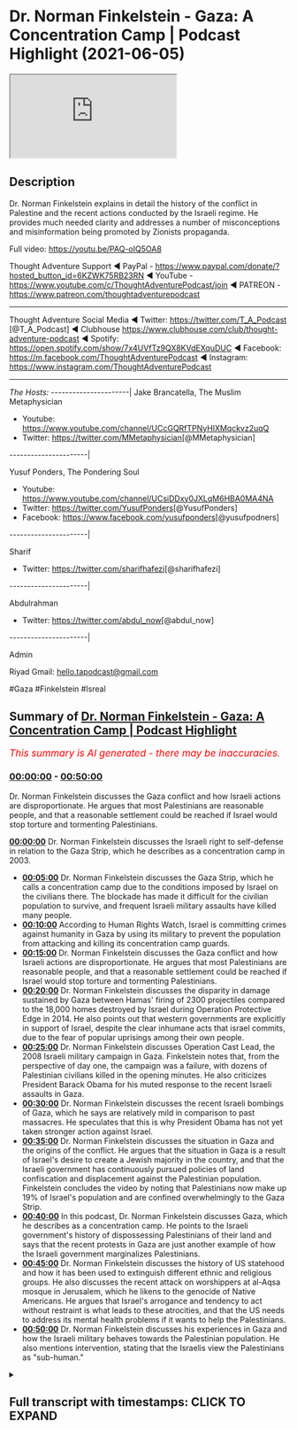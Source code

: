 # Dr. Norman Finkelstein - Gaza: A Concentration Camp | Podcast Highlight (2021-06-05)

<iframe loading='lazy' src='https://www.youtube.com/embed/ZJLafeXvGN8'></iframe>

## Description

Dr. Norman Finkelstein explains in detail the history of the conflict in Palestine and the recent actions conducted by the Israeli regime. He provides much needed clarity and addresses a number of misconceptions and misinformation being promoted by Zionists propaganda.

Full video: https://youtu.be/PAQ-oIQ5OA8

Thought Adventure Support
◄ PayPal - https://www.paypal.com/donate/?hosted_button_id=6KZWK75RB23RN 
◄ YouTube - https://www.youtube.com/c/ThoughtAdventurePodcast/join
◄ PATREON - https://www.patreon.com/thoughtadventurepodcast
____________________________________________________________________

Thought Adventure Social Media
◄ Twitter: https://twitter.com/T_A_Podcast​​ [@T_A_Podcast]
◄ Clubhouse https://www.clubhouse.com/club/thought-adventure-podcast
◄ Spotify: https://open.spotify.com/show/7x4UVfTz9QX8KVdEXquDUC
◄ Facebook: https://m.facebook.com/ThoughtAdventurePodcast
◄ Instagram: https://www.instagram.com/ThoughtAdventurePodcast​

----------------------------------------------------------------

*The Hosts:*
----------------------|
Jake Brancatella, The Muslim Metaphysician

- Youtube: https://www.youtube.com/channel/UCcGQRfTPNyHlXMqckvz2uqQ
- Twitter:  https://twitter.com/MMetaphysician​​ [@MMetaphysician]

----------------------|

Yusuf Ponders, The Pondering Soul

- Youtube: https://www.youtube.com/channel/UCsiDDxy0JXLqM6HBA0MA4NA
- Twitter: https://twitter.com/YusufPonders​​ [@YusufPonders]
- Facebook: https://www.facebook.com/yusufponders​ [@yusufpodners]

----------------------|

Sharif

- Twitter: https://twitter.com/sharifhafezi​​ [@sharifhafezi]

----------------------|

Abdulrahman

- Twitter: https://twitter.com/abdul_now​ [@abdul_now]

----------------------|

Admin

Riyad 
Gmail: hello.tapodcast@gmail.com

#Gaza #Finkelstein #Isreal

## Summary of [Dr. Norman Finkelstein - Gaza: A Concentration Camp | Podcast Highlight](https://www.youtube.com/watch?v=ZJLafeXvGN8)


*<span style="color:red; font-size:125%">This summary is AI generated - there may be inaccuracies</span>. [](/)*

### [00:00:00](https://www.youtube.com/watch?v=ZJLafeXvGN8&t=0) - [00:50:00](https://www.youtube.com/watch?v=ZJLafeXvGN8&t=3000)

 Dr. Norman Finkelstein discusses the Gaza conflict and how Israeli actions are disproportionate. He argues that most Palestinians are reasonable people, and that a reasonable settlement could be reached if Israel would stop torture and tormenting Palestinians.

**[00:00:00](https://www.youtube.com/watch?v=ZJLafeXvGN8&t=0)** Dr. Norman Finkelstein discusses the Israeli right to self-defense in relation to the Gaza Strip, which he describes as a concentration camp in 2003.
* **[00:05:00](https://www.youtube.com/watch?v=ZJLafeXvGN8&t=300)** Dr. Norman Finkelstein discusses the Gaza Strip, which he calls a concentration camp due to the conditions imposed by Israel on the civilians there. The blockade has made it difficult for the civilian population to survive, and frequent Israeli military assaults have killed many people.
* **[00:10:00](https://www.youtube.com/watch?v=ZJLafeXvGN8&t=600)** According to Human Rights Watch, Israel is committing crimes against humanity in Gaza by using its military to prevent the population from attacking and killing its concentration camp guards.
* **[00:15:00](https://www.youtube.com/watch?v=ZJLafeXvGN8&t=900)**  Dr. Norman Finkelstein discusses the Gaza conflict and how Israeli actions are disproportionate. He argues that most Palestinians are reasonable people, and that a reasonable settlement could be reached if Israel would stop torture and tormenting Palestinians.
* **[00:20:00](https://www.youtube.com/watch?v=ZJLafeXvGN8&t=1200)** Dr. Norman Finkelstein discusses the disparity in damage sustained by Gaza between Hamas' firing of 2300 projectiles compared to the 18,000 homes destroyed by Israel during Operation Protective Edge in 2014. He also points out that western governments are explicitly in support of Israel, despite the clear inhumane acts that israel commits, due to the fear of popular uprisings among their own people.
* **[00:25:00](https://www.youtube.com/watch?v=ZJLafeXvGN8&t=1500)**  Dr. Norman Finkelstein discusses Operation Cast Lead, the 2008 Israeli military campaign in Gaza. Finkelstein notes that, from the perspective of day one, the campaign was a failure, with dozens of Palestinian civilians killed in the opening minutes. He also criticizes President Barack Obama for his muted response to the recent Israeli assaults in Gaza.
* **[00:30:00](https://www.youtube.com/watch?v=ZJLafeXvGN8&t=1800)** Dr. Norman Finkelstein discusses the recent Israeli bombings of Gaza, which he says are relatively mild in comparison to past massacres. He speculates that this is why President Obama has not yet taken stronger action against Israel.
* **[00:35:00](https://www.youtube.com/watch?v=ZJLafeXvGN8&t=2100)**  Dr. Norman Finkelstein discusses the situation in Gaza and the origins of the conflict. He argues that the situation in Gaza is a result of Israel's desire to create a Jewish majority in the country, and that the Israeli government has continuously pursued policies of land confiscation and displacement against the Palestinian population. Finkelstein concludes the video by noting that Palestinians now make up 19% of Israel's population and are confined overwhelmingly to the Gaza Strip.
* **[00:40:00](https://www.youtube.com/watch?v=ZJLafeXvGN8&t=2400)** In this podcast, Dr. Norman Finkelstein discusses Gaza, which he describes as a concentration camp. He points to the Israeli government's history of dispossessing Palestinians of their land and says that the recent protests in Gaza are just another example of how the Israeli government marginalizes Palestinians.
* **[00:45:00](https://www.youtube.com/watch?v=ZJLafeXvGN8&t=2700)** Dr. Norman Finkelstein discusses the history of US statehood and how it has been used to extinguish different ethnic and religious groups. He also discusses the recent attack on worshippers at al-Aqsa mosque in Jerusalem, which he likens to the genocide of Native Americans. He argues that Israel's arrogance and tendency to act without restraint is what leads to these atrocities, and that the US needs to address its mental health problems if it wants to help the Palestinians.
* **[00:50:00](https://www.youtube.com/watch?v=ZJLafeXvGN8&t=3000)** Dr. Norman Finkelstein discusses his experiences in Gaza and how the Israeli military behaves towards the Palestinian population. He also mentions intervention, stating that the Israelis view the Palestinians as "sub-human."

<details><summary><h2>Full transcript with timestamps: CLICK TO EXPAND</h2></summary>

[0:00:08](https://youtu.be/ZJLafeXvGN8?t=8) yeah abdulrahman i think  
[0:00:09](https://youtu.be/ZJLafeXvGN8?t=9) uh dr norman finkelstein has uh is able  
[0:00:13](https://youtu.be/ZJLafeXvGN8?t=13) to join us i think no it's okay let's  
[0:00:16](https://youtu.be/ZJLafeXvGN8?t=16) get him on  
[0:00:19](https://youtu.be/ZJLafeXvGN8?t=19) hello dr norman how are you  
[0:00:22](https://youtu.be/ZJLafeXvGN8?t=22) great to have you it's a pleasure  
[0:00:26](https://youtu.be/ZJLafeXvGN8?t=26) okay yes so so um  
[0:00:29](https://youtu.be/ZJLafeXvGN8?t=29) so guys obviously dr norman is a very  
[0:00:31](https://youtu.be/ZJLafeXvGN8?t=31) special guest uh most of you probably do  
[0:00:34](https://youtu.be/ZJLafeXvGN8?t=34) know him  
[0:00:34](https://youtu.be/ZJLafeXvGN8?t=34) uh just gonna give a brief intro here uh  
[0:00:37](https://youtu.be/ZJLafeXvGN8?t=37) dr norman  
[0:00:38](https://youtu.be/ZJLafeXvGN8?t=38) norman frankenstein is an american  
[0:00:39](https://youtu.be/ZJLafeXvGN8?t=39) political scientist and activist  
[0:00:41](https://youtu.be/ZJLafeXvGN8?t=41) his uh primary areas of research are  
[0:00:44](https://youtu.be/ZJLafeXvGN8?t=44) the palestinian-israeli conflict and  
[0:00:48](https://youtu.be/ZJLafeXvGN8?t=48) he received his phd from the politics  
[0:00:51](https://youtu.be/ZJLafeXvGN8?t=51) department of the princeton university  
[0:00:52](https://youtu.be/ZJLafeXvGN8?t=52) in 1988 he's the author of ten books i'm  
[0:00:55](https://youtu.be/ZJLafeXvGN8?t=55) not sure if that's updated information  
[0:00:56](https://youtu.be/ZJLafeXvGN8?t=56) but up to 10 books that have been  
[0:00:58](https://youtu.be/ZJLafeXvGN8?t=58) translated i think it's over dated i  
[0:01:00](https://youtu.be/ZJLafeXvGN8?t=60) don't think i've written 10 books  
[0:01:02](https://youtu.be/ZJLafeXvGN8?t=62) this is from your website i guess  
[0:01:04](https://youtu.be/ZJLafeXvGN8?t=64) they'll have to correct that but then  
[0:01:06](https://youtu.be/ZJLafeXvGN8?t=66) yesterday 11 books they're talking about  
[0:01:09](https://youtu.be/ZJLafeXvGN8?t=69) writing books like it's tea bags  
[0:01:12](https://youtu.be/ZJLafeXvGN8?t=72) that's not a word  
[0:01:15](https://youtu.be/ZJLafeXvGN8?t=75) yeah well this is the information on  
[0:01:16](https://youtu.be/ZJLafeXvGN8?t=76) your website and it says that you've  
[0:01:18](https://youtu.be/ZJLafeXvGN8?t=78) written 10 books translated into 50  
[0:01:20](https://youtu.be/ZJLafeXvGN8?t=80) foreign editions  
[0:01:22](https://youtu.be/ZJLafeXvGN8?t=82) my my wonderful web manager of samakasam  
[0:01:25](https://youtu.be/ZJLafeXvGN8?t=85) she's a palestinian lives in uh greece  
[0:01:28](https://youtu.be/ZJLafeXvGN8?t=88) brilliant brilliant brilliant woman  
[0:01:30](https://youtu.be/ZJLafeXvGN8?t=90) a chemist yeah it was the website i  
[0:01:33](https://youtu.be/ZJLafeXvGN8?t=93) don't know anything about the web i  
[0:01:34](https://youtu.be/ZJLafeXvGN8?t=94) don't know anything about social media  
[0:01:36](https://youtu.be/ZJLafeXvGN8?t=96) i've never been on facebook twitter  
[0:01:38](https://youtu.be/ZJLafeXvGN8?t=98) instagram or any of that other crap  
[0:01:41](https://youtu.be/ZJLafeXvGN8?t=101) so uh i don't know what's on my website  
[0:01:44](https://youtu.be/ZJLafeXvGN8?t=104) well you've been a huge influence in  
[0:01:45](https://youtu.be/ZJLafeXvGN8?t=105) this area and  
[0:01:46](https://youtu.be/ZJLafeXvGN8?t=106) and uh and i'm sure uh many of us here  
[0:01:49](https://youtu.be/ZJLafeXvGN8?t=109) recognize that anybody who's concerned  
[0:01:51](https://youtu.be/ZJLafeXvGN8?t=111) with the palestinian israeli conflict  
[0:01:53](https://youtu.be/ZJLafeXvGN8?t=113) knows your name and  
[0:01:55](https://youtu.be/ZJLafeXvGN8?t=115) definitely knows of your work so we're  
[0:01:57](https://youtu.be/ZJLafeXvGN8?t=117) very happy to have you here  
[0:01:59](https://youtu.be/ZJLafeXvGN8?t=119) and uh i guess we'll get right into it  
[0:02:02](https://youtu.be/ZJLafeXvGN8?t=122) um and i mean with with basically the  
[0:02:06](https://youtu.be/ZJLafeXvGN8?t=126) context of what's happening right now  
[0:02:09](https://youtu.be/ZJLafeXvGN8?t=129) in mind um i guess we wanted to just ask  
[0:02:11](https://youtu.be/ZJLafeXvGN8?t=131) you a few questions  
[0:02:13](https://youtu.be/ZJLafeXvGN8?t=133) to to to get a bit of insight on on the  
[0:02:15](https://youtu.be/ZJLafeXvGN8?t=135) situation  
[0:02:16](https://youtu.be/ZJLafeXvGN8?t=136) uh so so um i want to start with this  
[0:02:19](https://youtu.be/ZJLafeXvGN8?t=139) idea of israel's right to defend itself  
[0:02:22](https://youtu.be/ZJLafeXvGN8?t=142) with with what's going on right now  
[0:02:23](https://youtu.be/ZJLafeXvGN8?t=143) because that's a common theme  
[0:02:25](https://youtu.be/ZJLafeXvGN8?t=145) we hear these days as if  
[0:02:28](https://youtu.be/ZJLafeXvGN8?t=148) so to speak both sides have blood on  
[0:02:31](https://youtu.be/ZJLafeXvGN8?t=151) their hands  
[0:02:32](https://youtu.be/ZJLafeXvGN8?t=152) which might generally be true but it's  
[0:02:34](https://youtu.be/ZJLafeXvGN8?t=154) as if they're on equal grounding  
[0:02:36](https://youtu.be/ZJLafeXvGN8?t=156) and and israel has a right to defense  
[0:02:39](https://youtu.be/ZJLafeXvGN8?t=159) defend defend itself against the  
[0:02:41](https://youtu.be/ZJLafeXvGN8?t=161) terrorists of palestine  
[0:02:43](https://youtu.be/ZJLafeXvGN8?t=163) what would you say to that okay just  
[0:02:45](https://youtu.be/ZJLafeXvGN8?t=165) hold on i want to just grab a book  
[0:02:48](https://youtu.be/ZJLafeXvGN8?t=168) from them while he's doing that  
[0:02:52](https://youtu.be/ZJLafeXvGN8?t=172) um we could play a clip  
[0:02:55](https://youtu.be/ZJLafeXvGN8?t=175) um because  
[0:02:59](https://youtu.be/ZJLafeXvGN8?t=179) because dr uh finkelstein actually wrote  
[0:03:01](https://youtu.be/ZJLafeXvGN8?t=181) a book that's related to this uh  
[0:03:04](https://youtu.be/ZJLafeXvGN8?t=184) very question which is on gaza  
[0:03:07](https://youtu.be/ZJLafeXvGN8?t=187) so you might be grabbing that yes it's  
[0:03:10](https://youtu.be/ZJLafeXvGN8?t=190) um  
[0:03:11](https://youtu.be/ZJLafeXvGN8?t=191) sorry it's gaza an inquest into its  
[0:03:13](https://youtu.be/ZJLafeXvGN8?t=193) smart system i think it's that one  
[0:03:16](https://youtu.be/ZJLafeXvGN8?t=196) i've muted him just for a sec uh because  
[0:03:18](https://youtu.be/ZJLafeXvGN8?t=198) i don't know  
[0:03:19](https://youtu.be/ZJLafeXvGN8?t=199) what's going to go with that phone call  
[0:03:21](https://youtu.be/ZJLafeXvGN8?t=201) yeah i mean because uh  
[0:03:22](https://youtu.be/ZJLafeXvGN8?t=202) dr norman finkelstein is not on for too  
[0:03:25](https://youtu.be/ZJLafeXvGN8?t=205) long it's probably best not to play any  
[0:03:26](https://youtu.be/ZJLafeXvGN8?t=206) clip just in case  
[0:03:27](https://youtu.be/ZJLafeXvGN8?t=207) yeah let's just let's just have him  
[0:03:29](https://youtu.be/ZJLafeXvGN8?t=209) answer the questions in his whole time  
[0:03:30](https://youtu.be/ZJLafeXvGN8?t=210) then we can play the clips uh later  
[0:03:32](https://youtu.be/ZJLafeXvGN8?t=212) inshallah  
[0:03:34](https://youtu.be/ZJLafeXvGN8?t=214) but yeah um  
[0:03:37](https://youtu.be/ZJLafeXvGN8?t=217) so uh let's talk about your question  
[0:03:42](https://youtu.be/ZJLafeXvGN8?t=222) does israel have the right to  
[0:03:44](https://youtu.be/ZJLafeXvGN8?t=224) self-defense  
[0:03:46](https://youtu.be/ZJLafeXvGN8?t=226) uh in 2003  
[0:03:51](https://youtu.be/ZJLafeXvGN8?t=231) israel one of israel's leading  
[0:03:53](https://youtu.be/ZJLafeXvGN8?t=233) sociologists at the hebrew university  
[0:03:57](https://youtu.be/ZJLafeXvGN8?t=237) uh his name was baruch kimberling he's  
[0:03:59](https://youtu.be/ZJLafeXvGN8?t=239) since passed away  
[0:04:02](https://youtu.be/ZJLafeXvGN8?t=242) uh he wrote a book called politicide  
[0:04:06](https://youtu.be/ZJLafeXvGN8?t=246) and he described gaza in 2003. i want  
[0:04:10](https://youtu.be/ZJLafeXvGN8?t=250) you to keep in mind the year for what  
[0:04:12](https://youtu.be/ZJLafeXvGN8?t=252) i'm going to say to you in a moment  
[0:04:14](https://youtu.be/ZJLafeXvGN8?t=254) in 2003 he described gaza  
[0:04:18](https://youtu.be/ZJLafeXvGN8?t=258) as the largest concentration camp ever  
[0:04:22](https://youtu.be/ZJLafeXvGN8?t=262) that was a senior sociologist  
[0:04:26](https://youtu.be/ZJLafeXvGN8?t=266) at the hebrew university an eminent  
[0:04:29](https://youtu.be/ZJLafeXvGN8?t=269) sociologist  
[0:04:31](https://youtu.be/ZJLafeXvGN8?t=271) now gaza  
[0:04:34](https://youtu.be/ZJLafeXvGN8?t=274) in 2003  
[0:04:37](https://youtu.be/ZJLafeXvGN8?t=277) was kind of a dreamland  
[0:04:41](https://youtu.be/ZJLafeXvGN8?t=281) as compared to what it has become  
[0:04:45](https://youtu.be/ZJLafeXvGN8?t=285) because the blockade of gaza  
[0:04:50](https://youtu.be/ZJLafeXvGN8?t=290) didn't begin in full force until 2006  
[0:04:55](https://youtu.be/ZJLafeXvGN8?t=295) when israel imposed the  
[0:04:59](https://youtu.be/ZJLafeXvGN8?t=299) blockade in retaliation  
[0:05:03](https://youtu.be/ZJLafeXvGN8?t=303) for the parliamentary elections  
[0:05:06](https://youtu.be/ZJLafeXvGN8?t=306) which former u.s president jimmy carter  
[0:05:09](https://youtu.be/ZJLafeXvGN8?t=309) called  
[0:05:10](https://youtu.be/ZJLafeXvGN8?t=310) fair and free elections in which  
[0:05:14](https://youtu.be/ZJLafeXvGN8?t=314) the the civilian wing of hamas  
[0:05:18](https://youtu.be/ZJLafeXvGN8?t=318) won the election so the people of  
[0:05:21](https://youtu.be/ZJLafeXvGN8?t=321) gaza were punished for  
[0:05:25](https://youtu.be/ZJLafeXvGN8?t=325) participating in democratic elections  
[0:05:29](https://youtu.be/ZJLafeXvGN8?t=329) and electing the wrong party to power  
[0:05:33](https://youtu.be/ZJLafeXvGN8?t=333) from the point of view of the us and  
[0:05:35](https://youtu.be/ZJLafeXvGN8?t=335) israel  
[0:05:37](https://youtu.be/ZJLafeXvGN8?t=337) and then the blockade was imposed on  
[0:05:39](https://youtu.be/ZJLafeXvGN8?t=339) gaza  
[0:05:41](https://youtu.be/ZJLafeXvGN8?t=341) the god blockade was tightened in 2007  
[0:05:47](https://youtu.be/ZJLafeXvGN8?t=347) when the united states israel and some  
[0:05:50](https://youtu.be/ZJLafeXvGN8?t=350) palestinian collaborators attempted a  
[0:05:54](https://youtu.be/ZJLafeXvGN8?t=354) coup  
[0:05:55](https://youtu.be/ZJLafeXvGN8?t=355) against the legally elected government  
[0:05:57](https://youtu.be/ZJLafeXvGN8?t=357) of hamas  
[0:05:59](https://youtu.be/ZJLafeXvGN8?t=359) and the coup was preempted it was foiled  
[0:06:04](https://youtu.be/ZJLafeXvGN8?t=364) so for the past 15 years  
[0:06:08](https://youtu.be/ZJLafeXvGN8?t=368) let's see what what let's see  
[0:06:12](https://youtu.be/ZJLafeXvGN8?t=372) what gaza looks like  
[0:06:15](https://youtu.be/ZJLafeXvGN8?t=375) two facts begin any discussion of gaza  
[0:06:20](https://youtu.be/ZJLafeXvGN8?t=380) 70 of gaza's population are refugees  
[0:06:23](https://youtu.be/ZJLafeXvGN8?t=383) and descendants of refugees  
[0:06:27](https://youtu.be/ZJLafeXvGN8?t=387) they were the ones who were expelled  
[0:06:29](https://youtu.be/ZJLafeXvGN8?t=389) from israel in 1947  
[0:06:34](https://youtu.be/ZJLafeXvGN8?t=394) number two one half or more  
[0:06:39](https://youtu.be/ZJLafeXvGN8?t=399) a little more than half of gaza's 2.1  
[0:06:43](https://youtu.be/ZJLafeXvGN8?t=403) million  
[0:06:45](https://youtu.be/ZJLafeXvGN8?t=405) people are children  
[0:06:48](https://youtu.be/ZJLafeXvGN8?t=408) they're under the age of 18.  
[0:06:52](https://youtu.be/ZJLafeXvGN8?t=412) so you have an overwhelmingly refugee  
[0:06:54](https://youtu.be/ZJLafeXvGN8?t=414) population  
[0:06:56](https://youtu.be/ZJLafeXvGN8?t=416) you have an overwhelmingly child  
[0:06:58](https://youtu.be/ZJLafeXvGN8?t=418) population  
[0:07:01](https://youtu.be/ZJLafeXvGN8?t=421) now because of that illegal  
[0:07:04](https://youtu.be/ZJLafeXvGN8?t=424) immoral that criminal blockade of gaza  
[0:07:09](https://youtu.be/ZJLafeXvGN8?t=429) 80 of the people of gaza  
[0:07:14](https://youtu.be/ZJLafeXvGN8?t=434) are in humanitarian aid relief  
[0:07:17](https://youtu.be/ZJLafeXvGN8?t=437) because israel doesn't let anything in  
[0:07:20](https://youtu.be/ZJLafeXvGN8?t=440) or anything out  
[0:07:22](https://youtu.be/ZJLafeXvGN8?t=442) above the bear bear  
[0:07:25](https://youtu.be/ZJLafeXvGN8?t=445) minimum to survive  
[0:07:29](https://youtu.be/ZJLafeXvGN8?t=449) 96 of the water in gaza  
[0:07:33](https://youtu.be/ZJLafeXvGN8?t=453) according to world have the world health  
[0:07:35](https://youtu.be/ZJLafeXvGN8?t=455) organization  
[0:07:37](https://youtu.be/ZJLafeXvGN8?t=457) is unfit for human consumption  
[0:07:44](https://youtu.be/ZJLafeXvGN8?t=464) every few years israel launches  
[0:07:48](https://youtu.be/ZJLafeXvGN8?t=468) another murderous massacre of gaza  
[0:07:53](https://youtu.be/ZJLafeXvGN8?t=473) in 2007 to eight it was operation cast  
[0:07:56](https://youtu.be/ZJLafeXvGN8?t=476) led in 2012  
[0:07:58](https://youtu.be/ZJLafeXvGN8?t=478) it was operation pillar of defense in  
[0:08:01](https://youtu.be/ZJLafeXvGN8?t=481) 2014  
[0:08:02](https://youtu.be/ZJLafeXvGN8?t=482) it was operation protective edge  
[0:08:08](https://youtu.be/ZJLafeXvGN8?t=488) gaza you know what gaza is  
[0:08:11](https://youtu.be/ZJLafeXvGN8?t=491) you know what gaza is  
[0:08:14](https://youtu.be/ZJLafeXvGN8?t=494) it's the length of a marathon  
[0:08:17](https://youtu.be/ZJLafeXvGN8?t=497) is a little less than a marathon a  
[0:08:20](https://youtu.be/ZJLafeXvGN8?t=500) marathon in in  
[0:08:21](https://youtu.be/ZJLafeXvGN8?t=501) our uh measurements it's 26.2 miles  
[0:08:26](https://youtu.be/ZJLafeXvGN8?t=506) gaza is 25 miles  
[0:08:29](https://youtu.be/ZJLafeXvGN8?t=509) in length and with  
[0:08:33](https://youtu.be/ZJLafeXvGN8?t=513) i use the example from my own hometown  
[0:08:37](https://youtu.be/ZJLafeXvGN8?t=517) it's about a little more than twice the  
[0:08:40](https://youtu.be/ZJLafeXvGN8?t=520) size of central park  
[0:08:42](https://youtu.be/ZJLafeXvGN8?t=522) that's gaza that's gaza  
[0:08:47](https://youtu.be/ZJLafeXvGN8?t=527) the length of a marathon  
[0:08:50](https://youtu.be/ZJLafeXvGN8?t=530) the width about twice the length of  
[0:08:53](https://youtu.be/ZJLafeXvGN8?t=533) central park  
[0:08:57](https://youtu.be/ZJLafeXvGN8?t=537) that's gaza  
[0:09:01](https://youtu.be/ZJLafeXvGN8?t=541) that tiny sliver of land  
[0:09:05](https://youtu.be/ZJLafeXvGN8?t=545) that these murderous  
[0:09:10](https://youtu.be/ZJLafeXvGN8?t=550) hordes these mongol hordes  
[0:09:14](https://youtu.be/ZJLafeXvGN8?t=554) have been suffocating since 2006  
[0:09:19](https://youtu.be/ZJLafeXvGN8?t=559) leaving aside all the atrocities it  
[0:09:21](https://youtu.be/ZJLafeXvGN8?t=561) committed in gaza before  
[0:09:23](https://youtu.be/ZJLafeXvGN8?t=563) 2006 that's a whole other story  
[0:09:28](https://youtu.be/ZJLafeXvGN8?t=568) just to take one of the massacres that  
[0:09:30](https://youtu.be/ZJLafeXvGN8?t=570) committed  
[0:09:31](https://youtu.be/ZJLafeXvGN8?t=571) during the israeli british french  
[0:09:34](https://youtu.be/ZJLafeXvGN8?t=574) invasion of  
[0:09:35](https://youtu.be/ZJLafeXvGN8?t=575) egypt in 1956  
[0:09:39](https://youtu.be/ZJLafeXvGN8?t=579) pick up this comic book of sophisticated  
[0:09:41](https://youtu.be/ZJLafeXvGN8?t=581) comic book a very sophisticated comic  
[0:09:43](https://youtu.be/ZJLafeXvGN8?t=583) book  
[0:09:44](https://youtu.be/ZJLafeXvGN8?t=584) by joe sacco sacco  
[0:09:48](https://youtu.be/ZJLafeXvGN8?t=588) to read about the stories of the  
[0:09:49](https://youtu.be/ZJLafeXvGN8?t=589) massacres in gaza in 1956  
[0:09:52](https://youtu.be/ZJLafeXvGN8?t=592) they lined up several hundred  
[0:09:54](https://youtu.be/ZJLafeXvGN8?t=594) palestinians in gaza  
[0:09:56](https://youtu.be/ZJLafeXvGN8?t=596) and shot them dead that's right they  
[0:09:59](https://youtu.be/ZJLafeXvGN8?t=599) lined them up  
[0:10:00](https://youtu.be/ZJLafeXvGN8?t=600) and shot them dead that's already  
[0:10:03](https://youtu.be/ZJLafeXvGN8?t=603) ancient history  
[0:10:07](https://youtu.be/ZJLafeXvGN8?t=607) and then you ask yourself a simple  
[0:10:10](https://youtu.be/ZJLafeXvGN8?t=610) question  
[0:10:13](https://youtu.be/ZJLafeXvGN8?t=613) according to human rights watching this  
[0:10:15](https://youtu.be/ZJLafeXvGN8?t=615) recent report  
[0:10:17](https://youtu.be/ZJLafeXvGN8?t=617) called the threshold crossed  
[0:10:20](https://youtu.be/ZJLafeXvGN8?t=620) it said that israel is committing i'm  
[0:10:22](https://youtu.be/ZJLafeXvGN8?t=622) using their language  
[0:10:24](https://youtu.be/ZJLafeXvGN8?t=624) crimes against humanity in gaza  
[0:10:28](https://youtu.be/ZJLafeXvGN8?t=628) listen to the terminology crimes against  
[0:10:30](https://youtu.be/ZJLafeXvGN8?t=630) humanity  
[0:10:31](https://youtu.be/ZJLafeXvGN8?t=631) that's at a higher level than war crimes  
[0:10:34](https://youtu.be/ZJLafeXvGN8?t=634) under international law as human rights  
[0:10:38](https://youtu.be/ZJLafeXvGN8?t=638) watch says  
[0:10:40](https://youtu.be/ZJLafeXvGN8?t=640) crimes against humanity are quote among  
[0:10:42](https://youtu.be/ZJLafeXvGN8?t=642) the most obvious crimes  
[0:10:44](https://youtu.be/ZJLafeXvGN8?t=644) odio us among the most odious crimes  
[0:10:47](https://youtu.be/ZJLafeXvGN8?t=647) in international law  
[0:10:50](https://youtu.be/ZJLafeXvGN8?t=650) so now you ask yourself a simple  
[0:10:53](https://youtu.be/ZJLafeXvGN8?t=653) question  
[0:10:54](https://youtu.be/ZJLafeXvGN8?t=654) it is so simple that maybe even  
[0:10:58](https://youtu.be/ZJLafeXvGN8?t=658) some people in university professorships  
[0:11:01](https://youtu.be/ZJLafeXvGN8?t=661) could understand it it's that simple  
[0:11:06](https://youtu.be/ZJLafeXvGN8?t=666) ask yourself the question do  
[0:11:08](https://youtu.be/ZJLafeXvGN8?t=668) concentration camp guards have the right  
[0:11:10](https://youtu.be/ZJLafeXvGN8?t=670) to self-defense  
[0:11:13](https://youtu.be/ZJLafeXvGN8?t=673) your concentration camp guards have the  
[0:11:16](https://youtu.be/ZJLafeXvGN8?t=676) right to self-defense  
[0:11:18](https://youtu.be/ZJLafeXvGN8?t=678) dr norman if if i could just like um bro  
[0:11:21](https://youtu.be/ZJLafeXvGN8?t=681) kimberly called gaza a concentration  
[0:11:24](https://youtu.be/ZJLafeXvGN8?t=684) camp where i say  
[0:11:25](https://youtu.be/ZJLafeXvGN8?t=685) it was like a paradise  
[0:11:30](https://youtu.be/ZJLafeXvGN8?t=690) so the question is so stupid  
[0:11:35](https://youtu.be/ZJLafeXvGN8?t=695) it's beyond words there are  
[0:11:38](https://youtu.be/ZJLafeXvGN8?t=698) one million and more  
[0:11:41](https://youtu.be/ZJLafeXvGN8?t=701) children  
[0:11:44](https://youtu.be/ZJLafeXvGN8?t=704) who are trapped in gaza  
[0:11:48](https://youtu.be/ZJLafeXvGN8?t=708) one million or more children trapped  
[0:11:52](https://youtu.be/ZJLafeXvGN8?t=712) in gaza daily consuming water  
[0:11:57](https://youtu.be/ZJLafeXvGN8?t=717) that is unfit for human consumption  
[0:12:00](https://youtu.be/ZJLafeXvGN8?t=720) and you're asking me whether the  
[0:12:04](https://youtu.be/ZJLafeXvGN8?t=724) power the concentration camp  
[0:12:07](https://youtu.be/ZJLafeXvGN8?t=727) guards and their seniors  
[0:12:12](https://youtu.be/ZJLafeXvGN8?t=732) whether they have the right to  
[0:12:14](https://youtu.be/ZJLafeXvGN8?t=734) self-defense  
[0:12:16](https://youtu.be/ZJLafeXvGN8?t=736) in the real world it's such an insane  
[0:12:19](https://youtu.be/ZJLafeXvGN8?t=739) question  
[0:12:20](https://youtu.be/ZJLafeXvGN8?t=740) i don't even understand how  
[0:12:22](https://youtu.be/ZJLafeXvGN8?t=742) sophisticated  
[0:12:24](https://youtu.be/ZJLafeXvGN8?t=744) serious human rights organizations like  
[0:12:27](https://youtu.be/ZJLafeXvGN8?t=747) human rights watch  
[0:12:28](https://youtu.be/ZJLafeXvGN8?t=748) amnesty how they can use  
[0:12:31](https://youtu.be/ZJLafeXvGN8?t=751) terminology like that i really  
[0:12:35](https://youtu.be/ZJLafeXvGN8?t=755) i know some of these people i respect  
[0:12:38](https://youtu.be/ZJLafeXvGN8?t=758) some of these people but to me  
[0:12:42](https://youtu.be/ZJLafeXvGN8?t=762) it's kind of mind-boggling  
[0:12:45](https://youtu.be/ZJLafeXvGN8?t=765) i assume they're parents they have  
[0:12:48](https://youtu.be/ZJLafeXvGN8?t=768) children they know  
[0:12:52](https://youtu.be/ZJLafeXvGN8?t=772) that more than half the population of  
[0:12:55](https://youtu.be/ZJLafeXvGN8?t=775) gaza  
[0:12:55](https://youtu.be/ZJLafeXvGN8?t=775) is children how can you  
[0:12:59](https://youtu.be/ZJLafeXvGN8?t=779) possibly believe  
[0:13:02](https://youtu.be/ZJLafeXvGN8?t=782) a state that's trapping one million  
[0:13:05](https://youtu.be/ZJLafeXvGN8?t=785) children in a concentration camp  
[0:13:08](https://youtu.be/ZJLafeXvGN8?t=788) can have a right to self-defense  
[0:13:12](https://youtu.be/ZJLafeXvGN8?t=792) commitment is so lunatic yeah i hear i  
[0:13:15](https://youtu.be/ZJLafeXvGN8?t=795) hear what you're saying dr norman maybe  
[0:13:17](https://youtu.be/ZJLafeXvGN8?t=797) this this  
[0:13:19](https://youtu.be/ZJLafeXvGN8?t=799) to my mother and father yeah  
[0:13:22](https://youtu.be/ZJLafeXvGN8?t=802) so this this follow-up this is crazy  
[0:13:25](https://youtu.be/ZJLafeXvGN8?t=805) yeah so this follow-up question might  
[0:13:27](https://youtu.be/ZJLafeXvGN8?t=807) even seem more  
[0:13:28](https://youtu.be/ZJLafeXvGN8?t=808) uh insane or lunatic so i hope you have  
[0:13:30](https://youtu.be/ZJLafeXvGN8?t=810) uh  
[0:13:31](https://youtu.be/ZJLafeXvGN8?t=811) the patience to answer it someone might  
[0:13:33](https://youtu.be/ZJLafeXvGN8?t=813) like someone with zionist inclinations  
[0:13:35](https://youtu.be/ZJLafeXvGN8?t=815) might push back and say  
[0:13:36](https://youtu.be/ZJLafeXvGN8?t=816) that the history of hamas precedes that  
[0:13:40](https://youtu.be/ZJLafeXvGN8?t=820) of their rule over gaza  
[0:13:43](https://youtu.be/ZJLafeXvGN8?t=823) and that they were uh basically uh  
[0:13:47](https://youtu.be/ZJLafeXvGN8?t=827) incorporated or established as a  
[0:13:49](https://youtu.be/ZJLafeXvGN8?t=829) military  
[0:13:50](https://youtu.be/ZJLafeXvGN8?t=830) uh movement dedicated to the  
[0:13:53](https://youtu.be/ZJLafeXvGN8?t=833) annihilation of any notion of a jewish  
[0:13:55](https://youtu.be/ZJLafeXvGN8?t=835) state or a zionist state  
[0:13:57](https://youtu.be/ZJLafeXvGN8?t=837) so israel right now would be basically  
[0:13:59](https://youtu.be/ZJLafeXvGN8?t=839) preempting  
[0:14:00](https://youtu.be/ZJLafeXvGN8?t=840) a self defense so that they don't  
[0:14:03](https://youtu.be/ZJLafeXvGN8?t=843) basically get wiped away as per the uh  
[0:14:07](https://youtu.be/ZJLafeXvGN8?t=847) main motive of hamas in the first place  
[0:14:12](https://youtu.be/ZJLafeXvGN8?t=852) when you looked at the nazi defenders  
[0:14:15](https://youtu.be/ZJLafeXvGN8?t=855) the actual  
[0:14:16](https://youtu.be/ZJLafeXvGN8?t=856) einsatzgruppen those were the killing  
[0:14:18](https://youtu.be/ZJLafeXvGN8?t=858) squads of the nazis  
[0:14:21](https://youtu.be/ZJLafeXvGN8?t=861) so one of the einstein's group and  
[0:14:23](https://youtu.be/ZJLafeXvGN8?t=863) leaders  
[0:14:24](https://youtu.be/ZJLafeXvGN8?t=864) said was asked you know how do you  
[0:14:26](https://youtu.be/ZJLafeXvGN8?t=866) justify killing jewish children  
[0:14:28](https://youtu.be/ZJLafeXvGN8?t=868) how do you justify killing jewish church  
[0:14:31](https://youtu.be/ZJLafeXvGN8?t=871) and he said well it's simple  
[0:14:33](https://youtu.be/ZJLafeXvGN8?t=873) because after what they did to their  
[0:14:35](https://youtu.be/ZJLafeXvGN8?t=875) parents  
[0:14:36](https://youtu.be/ZJLafeXvGN8?t=876) when they grow up they're going to want  
[0:14:38](https://youtu.be/ZJLafeXvGN8?t=878) to kill us so we're going to kill them  
[0:14:40](https://youtu.be/ZJLafeXvGN8?t=880) first  
[0:14:42](https://youtu.be/ZJLafeXvGN8?t=882) yeah basically the same answer yeah  
[0:14:44](https://youtu.be/ZJLafeXvGN8?t=884) that's the kind of logic you're telling  
[0:14:46](https://youtu.be/ZJLafeXvGN8?t=886) me  
[0:14:47](https://youtu.be/ZJLafeXvGN8?t=887) yes i have elijah the dark because we  
[0:14:50](https://youtu.be/ZJLafeXvGN8?t=890) killed their parents they're probably  
[0:14:51](https://youtu.be/ZJLafeXvGN8?t=891) going to be very angry which is probably  
[0:14:53](https://youtu.be/ZJLafeXvGN8?t=893) true  
[0:14:54](https://youtu.be/ZJLafeXvGN8?t=894) and so when they grow up they probably  
[0:14:56](https://youtu.be/ZJLafeXvGN8?t=896) want to kill us which is  
[0:14:58](https://youtu.be/ZJLafeXvGN8?t=898) also probably true so we should kill  
[0:15:01](https://youtu.be/ZJLafeXvGN8?t=901) them now  
[0:15:02](https://youtu.be/ZJLafeXvGN8?t=902) oh yeah that makes a lot of sense to me  
[0:15:04](https://youtu.be/ZJLafeXvGN8?t=904) oh yeah a b c  
[0:15:05](https://youtu.be/ZJLafeXvGN8?t=905) i have an idea i have a guy i have a  
[0:15:08](https://youtu.be/ZJLafeXvGN8?t=908) good idea here's my idea  
[0:15:11](https://youtu.be/ZJLafeXvGN8?t=911) don't kill their parents  
[0:15:14](https://youtu.be/ZJLafeXvGN8?t=914) and then you won't have to kill them  
[0:15:18](https://youtu.be/ZJLafeXvGN8?t=918) how about treating them like human  
[0:15:19](https://youtu.be/ZJLafeXvGN8?t=919) beings first and see how they react  
[0:15:23](https://youtu.be/ZJLafeXvGN8?t=923) you expelled them from their homes in  
[0:15:25](https://youtu.be/ZJLafeXvGN8?t=925) 1947  
[0:15:28](https://youtu.be/ZJLafeXvGN8?t=928) according to human rights watch that was  
[0:15:30](https://youtu.be/ZJLafeXvGN8?t=930) a crime against humanity  
[0:15:33](https://youtu.be/ZJLafeXvGN8?t=933) in fact according to human rights watch  
[0:15:35](https://youtu.be/ZJLafeXvGN8?t=935) if you look at the report  
[0:15:37](https://youtu.be/ZJLafeXvGN8?t=937) they say all those refugees have a right  
[0:15:39](https://youtu.be/ZJLafeXvGN8?t=939) to return to their home they still do  
[0:15:41](https://youtu.be/ZJLafeXvGN8?t=941) right now that's what the law is  
[0:15:43](https://youtu.be/ZJLafeXvGN8?t=943) that's what the law is you may not like  
[0:15:46](https://youtu.be/ZJLafeXvGN8?t=946) the law you may think the law is  
[0:15:47](https://youtu.be/ZJLafeXvGN8?t=947) unfair hey the native americans get to  
[0:15:50](https://youtu.be/ZJLafeXvGN8?t=950) go back to new york city  
[0:15:51](https://youtu.be/ZJLafeXvGN8?t=951) okay you can quarrel with human rights  
[0:15:53](https://youtu.be/ZJLafeXvGN8?t=953) watch about that  
[0:15:54](https://youtu.be/ZJLafeXvGN8?t=954) but the law is they have the right to  
[0:15:56](https://youtu.be/ZJLafeXvGN8?t=956) return that's the law  
[0:15:59](https://youtu.be/ZJLafeXvGN8?t=959) so i say start obeying the law  
[0:16:04](https://youtu.be/ZJLafeXvGN8?t=964) start treating them like human beings  
[0:16:07](https://youtu.be/ZJLafeXvGN8?t=967) stop carrying on to use the words of  
[0:16:10](https://youtu.be/ZJLafeXvGN8?t=970) that  
[0:16:10](https://youtu.be/ZJLafeXvGN8?t=970) selling israel's leading human rights  
[0:16:12](https://youtu.be/ZJLafeXvGN8?t=972) organization  
[0:16:15](https://youtu.be/ZJLafeXvGN8?t=975) stop carrying out like jewish  
[0:16:16](https://youtu.be/ZJLafeXvGN8?t=976) supremacists  
[0:16:19](https://youtu.be/ZJLafeXvGN8?t=979) or to use the expression of human rights  
[0:16:22](https://youtu.be/ZJLafeXvGN8?t=982) watch  
[0:16:24](https://youtu.be/ZJLafeXvGN8?t=984) stop trying to institute an ins and a  
[0:16:26](https://youtu.be/ZJLafeXvGN8?t=986) regime of jewish domination  
[0:16:30](https://youtu.be/ZJLafeXvGN8?t=990) carry on like you're not uber mentioned  
[0:16:33](https://youtu.be/ZJLafeXvGN8?t=993) superman carry on like arabs aren't  
[0:16:37](https://youtu.be/ZJLafeXvGN8?t=997) intervention sub-humans in other words  
[0:16:41](https://youtu.be/ZJLafeXvGN8?t=1001) stop carrying on like nazis and then  
[0:16:44](https://youtu.be/ZJLafeXvGN8?t=1004) let's see maybe you can live together  
[0:16:45](https://youtu.be/ZJLafeXvGN8?t=1005) maybe you can figure it out  
[0:16:49](https://youtu.be/ZJLafeXvGN8?t=1009) yeah and and i would tell them let's  
[0:16:52](https://youtu.be/ZJLafeXvGN8?t=1012) start from the beginning stop committing  
[0:16:54](https://youtu.be/ZJLafeXvGN8?t=1014) crimes against humanity  
[0:16:56](https://youtu.be/ZJLafeXvGN8?t=1016) and if you've committed them try to  
[0:16:58](https://youtu.be/ZJLafeXvGN8?t=1018) rectify them  
[0:17:00](https://youtu.be/ZJLafeXvGN8?t=1020) and if it's hard to rectify them then  
[0:17:02](https://youtu.be/ZJLafeXvGN8?t=1022) sit down with them and see where you can  
[0:17:04](https://youtu.be/ZJLafeXvGN8?t=1024) get  
[0:17:05](https://youtu.be/ZJLafeXvGN8?t=1025) figure it out i've been to gaza  
[0:17:09](https://youtu.be/ZJLafeXvGN8?t=1029) i've been to the occupied territories i  
[0:17:11](https://youtu.be/ZJLafeXvGN8?t=1031) know palestinians  
[0:17:12](https://youtu.be/ZJLafeXvGN8?t=1032) perfectly reasonable people of course  
[0:17:14](https://youtu.be/ZJLafeXvGN8?t=1034) they're crazy people among them they're  
[0:17:16](https://youtu.be/ZJLafeXvGN8?t=1036) crazy people in every  
[0:17:17](https://youtu.be/ZJLafeXvGN8?t=1037) population but in general perfectly  
[0:17:20](https://youtu.be/ZJLafeXvGN8?t=1040) reasonable people  
[0:17:22](https://youtu.be/ZJLafeXvGN8?t=1042) you can talk to them if they have  
[0:17:25](https://youtu.be/ZJLafeXvGN8?t=1045) leaders who are unreasonable  
[0:17:27](https://youtu.be/ZJLafeXvGN8?t=1047) the population will react by rejecting  
[0:17:30](https://youtu.be/ZJLafeXvGN8?t=1050) their leadership  
[0:17:31](https://youtu.be/ZJLafeXvGN8?t=1051) that's what populations really usually  
[0:17:33](https://youtu.be/ZJLafeXvGN8?t=1053) do  
[0:17:35](https://youtu.be/ZJLafeXvGN8?t=1055) absolutely people have so long as they  
[0:17:37](https://youtu.be/ZJLafeXvGN8?t=1057) have the democratic  
[0:17:39](https://youtu.be/ZJLafeXvGN8?t=1059) power to express their opinion  
[0:17:42](https://youtu.be/ZJLafeXvGN8?t=1062) as they did in 2006 as i said i think  
[0:17:45](https://youtu.be/ZJLafeXvGN8?t=1065) most  
[0:17:46](https://youtu.be/ZJLafeXvGN8?t=1066) palestinians are reasonable my  
[0:17:48](https://youtu.be/ZJLafeXvGN8?t=1068) impression  
[0:17:50](https://youtu.be/ZJLafeXvGN8?t=1070) reasonable people you could probably  
[0:17:52](https://youtu.be/ZJLafeXvGN8?t=1072) reach  
[0:17:53](https://youtu.be/ZJLafeXvGN8?t=1073) a reasonable settlement of the conflict  
[0:17:56](https://youtu.be/ZJLafeXvGN8?t=1076) and  
[0:17:57](https://youtu.be/ZJLafeXvGN8?t=1077) move on but don't carry on like you have  
[0:18:01](https://youtu.be/ZJLafeXvGN8?t=1081) the right  
[0:18:03](https://youtu.be/ZJLafeXvGN8?t=1083) to torture these people to torment these  
[0:18:06](https://youtu.be/ZJLafeXvGN8?t=1086) people  
[0:18:06](https://youtu.be/ZJLafeXvGN8?t=1086) and then react react in shock  
[0:18:10](https://youtu.be/ZJLafeXvGN8?t=1090) when they fire a bunch of  
[0:18:15](https://youtu.be/ZJLafeXvGN8?t=1095) fireworks at your country  
[0:18:19](https://youtu.be/ZJLafeXvGN8?t=1099) if you look at right now last night  
[0:18:22](https://youtu.be/ZJLafeXvGN8?t=1102) and this morning i was curious  
[0:18:26](https://youtu.be/ZJLafeXvGN8?t=1106) based on my own research and writing on  
[0:18:30](https://youtu.be/ZJLafeXvGN8?t=1110) the past israeli massacres i started to  
[0:18:33](https://youtu.be/ZJLafeXvGN8?t=1113) go  
[0:18:33](https://youtu.be/ZJLafeXvGN8?t=1113) carefully through the web i never used  
[0:18:35](https://youtu.be/ZJLafeXvGN8?t=1115) to ever hate the word  
[0:18:37](https://youtu.be/ZJLafeXvGN8?t=1117) so okay i hate work but i started to  
[0:18:41](https://youtu.be/ZJLafeXvGN8?t=1121) look through the web what actual damage  
[0:18:44](https://youtu.be/ZJLafeXvGN8?t=1124) have these rockets done to israel this  
[0:18:46](https://youtu.be/ZJLafeXvGN8?t=1126) time  
[0:18:46](https://youtu.be/ZJLafeXvGN8?t=1126) you hear all these horror stories all  
[0:18:49](https://youtu.be/ZJLafeXvGN8?t=1129) these horrors are  
[0:18:51](https://youtu.be/ZJLafeXvGN8?t=1131) 2300 rockets fired so far  
[0:18:54](https://youtu.be/ZJLafeXvGN8?t=1134) 2300 rockets fired so far  
[0:18:58](https://youtu.be/ZJLafeXvGN8?t=1138) you would expect massive  
[0:19:01](https://youtu.be/ZJLafeXvGN8?t=1141) huge destruction and death  
[0:19:05](https://youtu.be/ZJLafeXvGN8?t=1145) in gaza excuse me in israel  
[0:19:09](https://youtu.be/ZJLafeXvGN8?t=1149) yeah yeah and you look at it so i have  
[0:19:11](https://youtu.be/ZJLafeXvGN8?t=1151) the statistics here as well  
[0:19:13](https://youtu.be/ZJLafeXvGN8?t=1153) perfectly nothing  
[0:19:16](https://youtu.be/ZJLafeXvGN8?t=1156) i'm okay and with with this with this  
[0:19:18](https://youtu.be/ZJLafeXvGN8?t=1158) extreme uh disproportional  
[0:19:20](https://youtu.be/ZJLafeXvGN8?t=1160) like the disproportional numbers here  
[0:19:22](https://youtu.be/ZJLafeXvGN8?t=1162) that we have on the screen  
[0:19:24](https://youtu.be/ZJLafeXvGN8?t=1164) there's a little confusion here or go  
[0:19:26](https://youtu.be/ZJLafeXvGN8?t=1166) back to  
[0:19:27](https://youtu.be/ZJLafeXvGN8?t=1167) our look  
[0:19:30](https://youtu.be/ZJLafeXvGN8?t=1170) you can always claim you can always make  
[0:19:33](https://youtu.be/ZJLafeXvGN8?t=1173) the argument  
[0:19:35](https://youtu.be/ZJLafeXvGN8?t=1175) that there are far more many palestinian  
[0:19:38](https://youtu.be/ZJLafeXvGN8?t=1178) debts  
[0:19:39](https://youtu.be/ZJLafeXvGN8?t=1179) than israeli deaths because israelis  
[0:19:42](https://youtu.be/ZJLafeXvGN8?t=1182) have  
[0:19:42](https://youtu.be/ZJLafeXvGN8?t=1182) bomb shelters and they do have a very  
[0:19:45](https://youtu.be/ZJLafeXvGN8?t=1185) effective  
[0:19:46](https://youtu.be/ZJLafeXvGN8?t=1186) home or homeland  
[0:19:49](https://youtu.be/ZJLafeXvGN8?t=1189) shelter system it's a complicated one  
[0:19:51](https://youtu.be/ZJLafeXvGN8?t=1191) with cell phones you know the whole  
[0:19:53](https://youtu.be/ZJLafeXvGN8?t=1193) thing uh yeah so you can make the  
[0:19:55](https://youtu.be/ZJLafeXvGN8?t=1195) argument so that can explain  
[0:19:57](https://youtu.be/ZJLafeXvGN8?t=1197) the disparity in depths  
[0:20:01](https://youtu.be/ZJLafeXvGN8?t=1201) but that can't explain  
[0:20:04](https://youtu.be/ZJLafeXvGN8?t=1204) the disparity in infrastructural damage  
[0:20:09](https://youtu.be/ZJLafeXvGN8?t=1209) because homes  
[0:20:12](https://youtu.be/ZJLafeXvGN8?t=1212) hospitals government offices  
[0:20:15](https://youtu.be/ZJLafeXvGN8?t=1215) they don't go into shelters  
[0:20:18](https://youtu.be/ZJLafeXvGN8?t=1218) so the interesting statistic is  
[0:20:22](https://youtu.be/ZJLafeXvGN8?t=1222) they say the hamas has fired 2300  
[0:20:25](https://youtu.be/ZJLafeXvGN8?t=1225) lethal rockets in israel and what is a  
[0:20:28](https://youtu.be/ZJLafeXvGN8?t=1228) country supposed to do  
[0:20:30](https://youtu.be/ZJLafeXvGN8?t=1230) and don't we have the right to  
[0:20:31](https://youtu.be/ZJLafeXvGN8?t=1231) self-defense well i assigned  
[0:20:33](https://youtu.be/ZJLafeXvGN8?t=1233) concentration camp guards don't have the  
[0:20:35](https://youtu.be/ZJLafeXvGN8?t=1235) right to self-defense but let's leave  
[0:20:37](https://youtu.be/ZJLafeXvGN8?t=1237) that aside  
[0:20:38](https://youtu.be/ZJLafeXvGN8?t=1238) let's look at the actual record what  
[0:20:40](https://youtu.be/ZJLafeXvGN8?t=1240) kind of  
[0:20:42](https://youtu.be/ZJLafeXvGN8?t=1242) what kind of barrage  
[0:20:45](https://youtu.be/ZJLafeXvGN8?t=1245) are you facing and then you start  
[0:20:47](https://youtu.be/ZJLafeXvGN8?t=1247) looking i looked up  
[0:20:49](https://youtu.be/ZJLafeXvGN8?t=1249) may 12th which is when the hamas  
[0:20:52](https://youtu.be/ZJLafeXvGN8?t=1252) projectiles began  
[0:20:54](https://youtu.be/ZJLafeXvGN8?t=1254) may 13th may 14th may 15th may 16th  
[0:20:58](https://youtu.be/ZJLafeXvGN8?t=1258) it was practically nothing practically  
[0:21:02](https://youtu.be/ZJLafeXvGN8?t=1262) nothing so people say oh what about they  
[0:21:05](https://youtu.be/ZJLafeXvGN8?t=1265) had to close down the airport well guess  
[0:21:07](https://youtu.be/ZJLafeXvGN8?t=1267) what  
[0:21:08](https://youtu.be/ZJLafeXvGN8?t=1268) he also closed down the airport in 2014  
[0:21:11](https://youtu.be/ZJLafeXvGN8?t=1271) who was for one day um  
[0:21:14](https://youtu.be/ZJLafeXvGN8?t=1274) and there was nothing in 2014. there was  
[0:21:17](https://youtu.be/ZJLafeXvGN8?t=1277) no damage  
[0:21:19](https://youtu.be/ZJLafeXvGN8?t=1279) look at the statistics look at the  
[0:21:22](https://youtu.be/ZJLafeXvGN8?t=1282) numbers  
[0:21:23](https://youtu.be/ZJLafeXvGN8?t=1283) i looked at the numbers i looked very  
[0:21:25](https://youtu.be/ZJLafeXvGN8?t=1285) carefully at them  
[0:21:27](https://youtu.be/ZJLafeXvGN8?t=1287) in 2014 during operation protective edge  
[0:21:31](https://youtu.be/ZJLafeXvGN8?t=1291) they destroyed eighteen thousand  
[0:21:33](https://youtu.be/ZJLafeXvGN8?t=1293) palestinian homes  
[0:21:35](https://youtu.be/ZJLafeXvGN8?t=1295) eighteen thousand these mongol hordes  
[0:21:38](https://youtu.be/ZJLafeXvGN8?t=1298) they destroyed eighteen thousand  
[0:21:40](https://youtu.be/ZJLafeXvGN8?t=1300) palestinian homes remember  
[0:21:42](https://youtu.be/ZJLafeXvGN8?t=1302) these are the homes of people who are  
[0:21:44](https://youtu.be/ZJLafeXvGN8?t=1304) already evicted from their homeland  
[0:21:48](https://youtu.be/ZJLafeXvGN8?t=1308) and now their homes are being destroyed  
[0:21:51](https://youtu.be/ZJLafeXvGN8?t=1311) they destroy you know how many israeli  
[0:21:53](https://youtu.be/ZJLafeXvGN8?t=1313) homes were destroyed  
[0:21:55](https://youtu.be/ZJLafeXvGN8?t=1315) you remember in 2014 the hamas rockets  
[0:21:57](https://youtu.be/ZJLafeXvGN8?t=1317) how much rockets armstrong  
[0:21:59](https://youtu.be/ZJLafeXvGN8?t=1319) go look at the numbers brace yourself  
[0:22:03](https://youtu.be/ZJLafeXvGN8?t=1323) one one israeli home  
[0:22:06](https://youtu.be/ZJLafeXvGN8?t=1326) was destroyed and my guess is hamas  
[0:22:09](https://youtu.be/ZJLafeXvGN8?t=1329) fired its  
[0:22:10](https://youtu.be/ZJLafeXvGN8?t=1330) bottle rockets and it probably hit the  
[0:22:13](https://youtu.be/ZJLafeXvGN8?t=1333) boiler room of a home  
[0:22:15](https://youtu.be/ZJLafeXvGN8?t=1335) these aren't rockets  
[0:22:18](https://youtu.be/ZJLafeXvGN8?t=1338) dr norman with i uh with with these with  
[0:22:21](https://youtu.be/ZJLafeXvGN8?t=1341) these like i hate to cut you off i just  
[0:22:22](https://youtu.be/ZJLafeXvGN8?t=1342) want to get as many questions as i can  
[0:22:24](https://youtu.be/ZJLafeXvGN8?t=1344) in  
[0:22:25](https://youtu.be/ZJLafeXvGN8?t=1345) with these disproportionate like uh uh  
[0:22:27](https://youtu.be/ZJLafeXvGN8?t=1347) numbers we're seeing and with the  
[0:22:29](https://youtu.be/ZJLafeXvGN8?t=1349) disproportionate  
[0:22:30](https://youtu.be/ZJLafeXvGN8?t=1350) uh artillery that each side has in hand  
[0:22:32](https://youtu.be/ZJLafeXvGN8?t=1352) clearly it's uncomparable  
[0:22:35](https://youtu.be/ZJLafeXvGN8?t=1355) when it's so obvious like this why do  
[0:22:37](https://youtu.be/ZJLafeXvGN8?t=1357) you think that the western  
[0:22:38](https://youtu.be/ZJLafeXvGN8?t=1358) western governments give their utmost  
[0:22:42](https://youtu.be/ZJLafeXvGN8?t=1362) support  
[0:22:43](https://youtu.be/ZJLafeXvGN8?t=1363) to to to to israel and we i think we saw  
[0:22:45](https://youtu.be/ZJLafeXvGN8?t=1365) i saw yesterday  
[0:22:46](https://youtu.be/ZJLafeXvGN8?t=1366) that um the the u.s representative what  
[0:22:50](https://youtu.be/ZJLafeXvGN8?t=1370) was his name  
[0:22:50](https://youtu.be/ZJLafeXvGN8?t=1370) um ned price u.s state department  
[0:22:53](https://youtu.be/ZJLafeXvGN8?t=1373) spokesman  
[0:22:54](https://youtu.be/ZJLafeXvGN8?t=1374) when he when he said that israel has a  
[0:22:56](https://youtu.be/ZJLafeXvGN8?t=1376) right to defend himself  
[0:22:57](https://youtu.be/ZJLafeXvGN8?t=1377) the journalist kind of pushed back and  
[0:22:59](https://youtu.be/ZJLafeXvGN8?t=1379) told him well do palestinians and he's  
[0:23:01](https://youtu.be/ZJLafeXvGN8?t=1381) you know sort of uh stumbled and and  
[0:23:03](https://youtu.be/ZJLafeXvGN8?t=1383) stuttered on the words and couldn't  
[0:23:05](https://youtu.be/ZJLafeXvGN8?t=1385) really answer and give a straightforward  
[0:23:06](https://youtu.be/ZJLafeXvGN8?t=1386) answer that they do  
[0:23:08](https://youtu.be/ZJLafeXvGN8?t=1388) why is it that western governments are  
[0:23:10](https://youtu.be/ZJLafeXvGN8?t=1390) explicitly in support of israel  
[0:23:13](https://youtu.be/ZJLafeXvGN8?t=1393) despite the clear inhumane acts that  
[0:23:16](https://youtu.be/ZJLafeXvGN8?t=1396) israel commits  
[0:23:17](https://youtu.be/ZJLafeXvGN8?t=1397) i look that question has so many  
[0:23:20](https://youtu.be/ZJLafeXvGN8?t=1400) dimensions to it  
[0:23:22](https://youtu.be/ZJLafeXvGN8?t=1402) the answer to it is so it's not that  
[0:23:25](https://youtu.be/ZJLafeXvGN8?t=1405) it's complicated because there's nothing  
[0:23:26](https://youtu.be/ZJLafeXvGN8?t=1406) in politics that's intrinsically  
[0:23:29](https://youtu.be/ZJLafeXvGN8?t=1409) complicated it's that it's  
[0:23:32](https://youtu.be/ZJLafeXvGN8?t=1412) multi-dimensional if you want to look  
[0:23:33](https://youtu.be/ZJLafeXvGN8?t=1413) for a single answer it's very rare  
[0:23:36](https://youtu.be/ZJLafeXvGN8?t=1416) it's almost in any political situation  
[0:23:39](https://youtu.be/ZJLafeXvGN8?t=1419) it's like when you look at yourself when  
[0:23:41](https://youtu.be/ZJLafeXvGN8?t=1421) you do  
[0:23:42](https://youtu.be/ZJLafeXvGN8?t=1422) some noble deed is it pure  
[0:23:46](https://youtu.be/ZJLafeXvGN8?t=1426) or do you have other self-interested  
[0:23:48](https://youtu.be/ZJLafeXvGN8?t=1428) motives  
[0:23:49](https://youtu.be/ZJLafeXvGN8?t=1429) some vanity motives so  
[0:23:52](https://youtu.be/ZJLafeXvGN8?t=1432) even when we attempt to be as pure as we  
[0:23:56](https://youtu.be/ZJLafeXvGN8?t=1436) can as human beings  
[0:23:57](https://youtu.be/ZJLafeXvGN8?t=1437) it's very hard you know because there's  
[0:23:59](https://youtu.be/ZJLafeXvGN8?t=1439) always an  
[0:24:00](https://youtu.be/ZJLafeXvGN8?t=1440) alloy of motives and then when you get  
[0:24:03](https://youtu.be/ZJLafeXvGN8?t=1443) to politics  
[0:24:04](https://youtu.be/ZJLafeXvGN8?t=1444) it's also it's very hard to sort it out  
[0:24:07](https://youtu.be/ZJLafeXvGN8?t=1447) i would say in the current situation  
[0:24:11](https://youtu.be/ZJLafeXvGN8?t=1451) biden president biden he has a long  
[0:24:14](https://youtu.be/ZJLafeXvGN8?t=1454) history of support for israel  
[0:24:16](https://youtu.be/ZJLafeXvGN8?t=1456) his administration support you know it's  
[0:24:19](https://youtu.be/ZJLafeXvGN8?t=1459) old-timers even  
[0:24:21](https://youtu.be/ZJLafeXvGN8?t=1461) new old-timers all people who've already  
[0:24:24](https://youtu.be/ZJLafeXvGN8?t=1464) gone through the bureaucracy  
[0:24:25](https://youtu.be/ZJLafeXvGN8?t=1465) and it's kind of a reflex they don't  
[0:24:28](https://youtu.be/ZJLafeXvGN8?t=1468) even think about it you support  
[0:24:30](https://youtu.be/ZJLafeXvGN8?t=1470) israel they don't even remember why but  
[0:24:32](https://youtu.be/ZJLafeXvGN8?t=1472) they notice most of  
[0:24:33](https://youtu.be/ZJLafeXvGN8?t=1473) you know they're supposed to support  
[0:24:34](https://youtu.be/ZJLafeXvGN8?t=1474) israel so part of it is a reflex  
[0:24:38](https://youtu.be/ZJLafeXvGN8?t=1478) part of it is  
[0:24:41](https://youtu.be/ZJLafeXvGN8?t=1481) the us government all the governments  
[0:24:44](https://youtu.be/ZJLafeXvGN8?t=1484) in the middle east  
[0:24:47](https://youtu.be/ZJLafeXvGN8?t=1487) uh aside at this moment from iran aside  
[0:24:50](https://youtu.be/ZJLafeXvGN8?t=1490) from iran  
[0:24:52](https://youtu.be/ZJLafeXvGN8?t=1492) they're all worried about popular  
[0:24:54](https://youtu.be/ZJLafeXvGN8?t=1494) uprisings among their own people  
[0:24:57](https://youtu.be/ZJLafeXvGN8?t=1497) so you can be sure that  
[0:25:00](https://youtu.be/ZJLafeXvGN8?t=1500) netanyahu is telling sisi in egypt  
[0:25:04](https://youtu.be/ZJLafeXvGN8?t=1504) you know if hamas wins  
[0:25:07](https://youtu.be/ZJLafeXvGN8?t=1507) you know what kind of impact it's going  
[0:25:09](https://youtu.be/ZJLafeXvGN8?t=1509) to have among the egyptian brotherhood  
[0:25:12](https://youtu.be/ZJLafeXvGN8?t=1512) the muslim brotherhood who sisi  
[0:25:14](https://youtu.be/ZJLafeXvGN8?t=1514) overthrew  
[0:25:15](https://youtu.be/ZJLafeXvGN8?t=1515) uh in the coup the army coup you know  
[0:25:18](https://youtu.be/ZJLafeXvGN8?t=1518) it's going to energize them so  
[0:25:20](https://youtu.be/ZJLafeXvGN8?t=1520) you too want to suppress them and as  
[0:25:23](https://youtu.be/ZJLafeXvGN8?t=1523) you're saying the same thing to jordan  
[0:25:25](https://youtu.be/ZJLafeXvGN8?t=1525) you don't want to energize those  
[0:25:27](https://youtu.be/ZJLafeXvGN8?t=1527) palestinians living in jordan do you  
[0:25:29](https://youtu.be/ZJLafeXvGN8?t=1529) you don't want to give them hope and  
[0:25:33](https://youtu.be/ZJLafeXvGN8?t=1533) so all the leaders  
[0:25:36](https://youtu.be/ZJLafeXvGN8?t=1536) have a common interest in  
[0:25:40](https://youtu.be/ZJLafeXvGN8?t=1540) suppressing this popular resistance  
[0:25:44](https://youtu.be/ZJLafeXvGN8?t=1544) in gaza so that's a kind of what you  
[0:25:46](https://youtu.be/ZJLafeXvGN8?t=1546) might call  
[0:25:47](https://youtu.be/ZJLafeXvGN8?t=1547) a generic response there is a kind of  
[0:25:51](https://youtu.be/ZJLafeXvGN8?t=1551) instinctive response by us  
[0:25:53](https://youtu.be/ZJLafeXvGN8?t=1553) administrations  
[0:25:55](https://youtu.be/ZJLafeXvGN8?t=1555) and then there's the generic response by  
[0:25:57](https://youtu.be/ZJLafeXvGN8?t=1557) all of these governments  
[0:25:58](https://youtu.be/ZJLafeXvGN8?t=1558) in power who are terrified  
[0:26:02](https://youtu.be/ZJLafeXvGN8?t=1562) at this popular resistance to  
[0:26:06](https://youtu.be/ZJLafeXvGN8?t=1566) uh uh bruno regimes  
[0:26:11](https://youtu.be/ZJLafeXvGN8?t=1571) and now the popular resistance in  
[0:26:15](https://youtu.be/ZJLafeXvGN8?t=1575) gaza has spread to inside israel  
[0:26:19](https://youtu.be/ZJLafeXvGN8?t=1579) less so the west bank well what do you  
[0:26:21](https://youtu.be/ZJLafeXvGN8?t=1581) think this message sends to sisi  
[0:26:25](https://youtu.be/ZJLafeXvGN8?t=1585) his his people are not exactly thrilled  
[0:26:28](https://youtu.be/ZJLafeXvGN8?t=1588) with his leadership  
[0:26:30](https://youtu.be/ZJLafeXvGN8?t=1590) what do you think the letter the lesson  
[0:26:32](https://youtu.be/ZJLafeXvGN8?t=1592) it sends to  
[0:26:33](https://youtu.be/ZJLafeXvGN8?t=1593) jordan the jordanian leadership abdullah  
[0:26:36](https://youtu.be/ZJLafeXvGN8?t=1596) so they all are terrified of popular  
[0:26:39](https://youtu.be/ZJLafeXvGN8?t=1599) resistance  
[0:26:40](https://youtu.be/ZJLafeXvGN8?t=1600) especially as they watch it spread it  
[0:26:43](https://youtu.be/ZJLafeXvGN8?t=1603) starts in gaza  
[0:26:45](https://youtu.be/ZJLafeXvGN8?t=1605) then in the blink of an eye it's now in  
[0:26:47](https://youtu.be/ZJLafeXvGN8?t=1607) lud  
[0:26:48](https://youtu.be/ZJLafeXvGN8?t=1608) it's in haifa it's in jaffa so they're  
[0:26:51](https://youtu.be/ZJLafeXvGN8?t=1611) terrified  
[0:26:52](https://youtu.be/ZJLafeXvGN8?t=1612) all of them of that prospect  
[0:26:56](https://youtu.be/ZJLafeXvGN8?t=1616) and then of course there's the view that  
[0:27:00](https://youtu.be/ZJLafeXvGN8?t=1620) uh iran and hezbollah  
[0:27:04](https://youtu.be/ZJLafeXvGN8?t=1624) are party to the uh resistance in gaza  
[0:27:10](https://youtu.be/ZJLafeXvGN8?t=1630) so of course the saudis who see the  
[0:27:12](https://youtu.be/ZJLafeXvGN8?t=1632) whole  
[0:27:13](https://youtu.be/ZJLafeXvGN8?t=1633) region as the iranian axis versus them  
[0:27:17](https://youtu.be/ZJLafeXvGN8?t=1637) they're terrified of what's going on in  
[0:27:19](https://youtu.be/ZJLafeXvGN8?t=1639) gaza  
[0:27:20](https://youtu.be/ZJLafeXvGN8?t=1640) because it seems in their view it's  
[0:27:22](https://youtu.be/ZJLafeXvGN8?t=1642) another victory  
[0:27:24](https://youtu.be/ZJLafeXvGN8?t=1644) for iran you know it's yemen it's syria  
[0:27:27](https://youtu.be/ZJLafeXvGN8?t=1647) and now it's gaza so they're terrified  
[0:27:31](https://youtu.be/ZJLafeXvGN8?t=1651) they're all so terrified i'll tell you  
[0:27:33](https://youtu.be/ZJLafeXvGN8?t=1653) why they're also terrified  
[0:27:35](https://youtu.be/ZJLafeXvGN8?t=1655) because the saudi parasites  
[0:27:38](https://youtu.be/ZJLafeXvGN8?t=1658) they look for foreign governments to  
[0:27:40](https://youtu.be/ZJLafeXvGN8?t=1660) pull their chestnuts out of the fire  
[0:27:42](https://youtu.be/ZJLafeXvGN8?t=1662) they can't fight  
[0:27:43](https://youtu.be/ZJLafeXvGN8?t=1663) saudis can't do anything saudis can just  
[0:27:47](https://youtu.be/ZJLafeXvGN8?t=1667) barely get out of the bed in the morning  
[0:27:51](https://youtu.be/ZJLafeXvGN8?t=1671) and now they see this  
[0:27:54](https://youtu.be/ZJLafeXvGN8?t=1674) sliver of land that's been hermetically  
[0:27:57](https://youtu.be/ZJLafeXvGN8?t=1677) sealed  
[0:27:58](https://youtu.be/ZJLafeXvGN8?t=1678) for 15 years it's actually  
[0:28:04](https://youtu.be/ZJLafeXvGN8?t=1684) uh humbling the regional superpower  
[0:28:06](https://youtu.be/ZJLafeXvGN8?t=1686) their  
[0:28:07](https://youtu.be/ZJLafeXvGN8?t=1687) superpower saudi superpower the saudis  
[0:28:10](https://youtu.be/ZJLafeXvGN8?t=1690) are hoping that you know the israelis  
[0:28:12](https://youtu.be/ZJLafeXvGN8?t=1692) with the americans would bail them out  
[0:28:16](https://youtu.be/ZJLafeXvGN8?t=1696) in conflict with iran and now um  
[0:28:19](https://youtu.be/ZJLafeXvGN8?t=1699) israel is having a hard time with gaza  
[0:28:24](https://youtu.be/ZJLafeXvGN8?t=1704) you know so there are so many factors  
[0:28:28](https://youtu.be/ZJLafeXvGN8?t=1708) at play and it would take probably  
[0:28:31](https://youtu.be/ZJLafeXvGN8?t=1711) hours to sort them out and then once you  
[0:28:33](https://youtu.be/ZJLafeXvGN8?t=1713) sort them out you don't have to balance  
[0:28:35](https://youtu.be/ZJLafeXvGN8?t=1715) them  
[0:28:36](https://youtu.be/ZJLafeXvGN8?t=1716) it's a it's a complicated picture but  
[0:28:40](https://youtu.be/ZJLafeXvGN8?t=1720) i'll tell you  
[0:28:41](https://youtu.be/ZJLafeXvGN8?t=1721) yeah i understand i understand i have no  
[0:28:43](https://youtu.be/ZJLafeXvGN8?t=1723) love for biden  
[0:28:45](https://youtu.be/ZJLafeXvGN8?t=1725) for sure i have no love for biden i mean  
[0:28:48](https://youtu.be/ZJLafeXvGN8?t=1728) you can't hate the guy because he's a  
[0:28:50](https://youtu.be/ZJLafeXvGN8?t=1730) corpse  
[0:28:51](https://youtu.be/ZJLafeXvGN8?t=1731) so i don't i can't say i hate him but i  
[0:28:54](https://youtu.be/ZJLafeXvGN8?t=1734) have no love for him  
[0:28:55](https://youtu.be/ZJLafeXvGN8?t=1735) if i loved him i'd have to be a  
[0:28:56](https://youtu.be/ZJLafeXvGN8?t=1736) necrophiliac which i'm not  
[0:28:58](https://youtu.be/ZJLafeXvGN8?t=1738) so i don't know  
[0:29:02](https://youtu.be/ZJLafeXvGN8?t=1742) i don't pay him i don't love him but  
[0:29:05](https://youtu.be/ZJLafeXvGN8?t=1745) i i kind of disagree with people who are  
[0:29:08](https://youtu.be/ZJLafeXvGN8?t=1748) criticizing him now  
[0:29:10](https://youtu.be/ZJLafeXvGN8?t=1750) because i kind of think biden is quietly  
[0:29:14](https://youtu.be/ZJLafeXvGN8?t=1754) telling netanyahu  
[0:29:17](https://youtu.be/ZJLafeXvGN8?t=1757) uh you can take this  
[0:29:20](https://youtu.be/ZJLafeXvGN8?t=1760) further we're now in i guess it's  
[0:29:24](https://youtu.be/ZJLafeXvGN8?t=1764) what a week now of the israeli murderous  
[0:29:26](https://youtu.be/ZJLafeXvGN8?t=1766) assaults in gaza  
[0:29:29](https://youtu.be/ZJLafeXvGN8?t=1769) and it's about 200 people dead  
[0:29:33](https://youtu.be/ZJLafeXvGN8?t=1773) and for every loss of life you know it's  
[0:29:35](https://youtu.be/ZJLafeXvGN8?t=1775) there but the grace of god go on  
[0:29:37](https://youtu.be/ZJLafeXvGN8?t=1777) it could be me so we don't want to  
[0:29:40](https://youtu.be/ZJLafeXvGN8?t=1780) trivialize  
[0:29:41](https://youtu.be/ZJLafeXvGN8?t=1781) any loss of life  
[0:29:44](https://youtu.be/ZJLafeXvGN8?t=1784) i was wondering however  
[0:29:48](https://youtu.be/ZJLafeXvGN8?t=1788) just from perspective on day one of  
[0:29:52](https://youtu.be/ZJLafeXvGN8?t=1792) operation  
[0:29:53](https://youtu.be/ZJLafeXvGN8?t=1793) cast lead in 2008 day one  
[0:29:57](https://youtu.be/ZJLafeXvGN8?t=1797) the first five minutes the first five  
[0:29:59](https://youtu.be/ZJLafeXvGN8?t=1799) minutes  
[0:30:00](https://youtu.be/ZJLafeXvGN8?t=1800) israel bombed a graduation ceremony in  
[0:30:03](https://youtu.be/ZJLafeXvGN8?t=1803) gaza it was police officers  
[0:30:06](https://youtu.be/ZJLafeXvGN8?t=1806) not army just traffic cops  
[0:30:10](https://youtu.be/ZJLafeXvGN8?t=1810) it bombed uh a graduation ceremony in  
[0:30:13](https://youtu.be/ZJLafeXvGN8?t=1813) the first five minutes  
[0:30:14](https://youtu.be/ZJLafeXvGN8?t=1814) it killed between two and three hundred  
[0:30:18](https://youtu.be/ZJLafeXvGN8?t=1818) uh people with the uh young people at  
[0:30:21](https://youtu.be/ZJLafeXvGN8?t=1821) the graduation ceremony  
[0:30:23](https://youtu.be/ZJLafeXvGN8?t=1823) so compared to that and not wanting to  
[0:30:27](https://youtu.be/ZJLafeXvGN8?t=1827) in any way diminish  
[0:30:28](https://youtu.be/ZJLafeXvGN8?t=1828) the intensity of the bombing yeah it's  
[0:30:31](https://youtu.be/ZJLafeXvGN8?t=1831) you know it's shaking the earth tremors  
[0:30:36](https://youtu.be/ZJLafeXvGN8?t=1836) um it's actually rather mild compared to  
[0:30:39](https://youtu.be/ZJLafeXvGN8?t=1839) what israel has done in the past now i  
[0:30:41](https://youtu.be/ZJLafeXvGN8?t=1841) don't know where it's going to go  
[0:30:43](https://youtu.be/ZJLafeXvGN8?t=1843) but so far i think personally no proof  
[0:30:47](https://youtu.be/ZJLafeXvGN8?t=1847) total speculation always have to say  
[0:30:50](https://youtu.be/ZJLafeXvGN8?t=1850) when you have facts and when you have  
[0:30:51](https://youtu.be/ZJLafeXvGN8?t=1851) speculation  
[0:30:52](https://youtu.be/ZJLafeXvGN8?t=1852) total speculation i think biden is the  
[0:30:56](https://youtu.be/ZJLafeXvGN8?t=1856) reason for that  
[0:30:58](https://youtu.be/ZJLafeXvGN8?t=1858) i think biden is saying look i have 14  
[0:31:01](https://youtu.be/ZJLafeXvGN8?t=1861) members of the security council who want  
[0:31:04](https://youtu.be/ZJLafeXvGN8?t=1864) to pass a ceasefire resolution  
[0:31:06](https://youtu.be/ZJLafeXvGN8?t=1866) i'm holding them off i'm doing you a  
[0:31:08](https://youtu.be/ZJLafeXvGN8?t=1868) favor i'm holding them off  
[0:31:11](https://youtu.be/ZJLafeXvGN8?t=1871) i'm getting messages from our  
[0:31:13](https://youtu.be/ZJLafeXvGN8?t=1873) ambassadors  
[0:31:15](https://youtu.be/ZJLafeXvGN8?t=1875) in iraq where there was a demonstration  
[0:31:18](https://youtu.be/ZJLafeXvGN8?t=1878) yesterday i've never seen a  
[0:31:19](https://youtu.be/ZJLafeXvGN8?t=1879) demonstration like that it looked like  
[0:31:20](https://youtu.be/ZJLafeXvGN8?t=1880) the whole country was out  
[0:31:23](https://youtu.be/ZJLafeXvGN8?t=1883) and there are protests in jordan there  
[0:31:25](https://youtu.be/ZJLafeXvGN8?t=1885) are protests in  
[0:31:26](https://youtu.be/ZJLafeXvGN8?t=1886) lebanon and biden says  
[0:31:30](https://youtu.be/ZJLafeXvGN8?t=1890) and now i have all these young congress  
[0:31:34](https://youtu.be/ZJLafeXvGN8?t=1894) people who are attacking me  
[0:31:36](https://youtu.be/ZJLafeXvGN8?t=1896) so by me is saying look i'll support you  
[0:31:41](https://youtu.be/ZJLafeXvGN8?t=1901) but no no major massacres  
[0:31:44](https://youtu.be/ZJLafeXvGN8?t=1904) no major massacres because if you carry  
[0:31:47](https://youtu.be/ZJLafeXvGN8?t=1907) out a major massacre and don't tell me  
[0:31:49](https://youtu.be/ZJLafeXvGN8?t=1909) it's an accident  
[0:31:50](https://youtu.be/ZJLafeXvGN8?t=1910) i know you can carry on a massacre or  
[0:31:53](https://youtu.be/ZJLafeXvGN8?t=1913) not carry on a massacre  
[0:31:54](https://youtu.be/ZJLafeXvGN8?t=1914) you have the capability so don't give me  
[0:31:57](https://youtu.be/ZJLafeXvGN8?t=1917) the bs about  
[0:31:58](https://youtu.be/ZJLafeXvGN8?t=1918) accidents and this you know um misfires  
[0:32:02](https://youtu.be/ZJLafeXvGN8?t=1922) and malfunctions  
[0:32:04](https://youtu.be/ZJLafeXvGN8?t=1924) you don't carry out any massacre or you  
[0:32:06](https://youtu.be/ZJLafeXvGN8?t=1926) lose me or i'm out  
[0:32:07](https://youtu.be/ZJLafeXvGN8?t=1927) i'm out and that's why i think it's  
[0:32:11](https://youtu.be/ZJLafeXvGN8?t=1931) for israel those mongol hordes  
[0:32:14](https://youtu.be/ZJLafeXvGN8?t=1934) it's relatively compared to the past  
[0:32:17](https://youtu.be/ZJLafeXvGN8?t=1937) it's been controlled and  
[0:32:20](https://youtu.be/ZJLafeXvGN8?t=1940) there hasn't been there's been two uh  
[0:32:24](https://youtu.be/ZJLafeXvGN8?t=1944) high rises demolished i think the second  
[0:32:27](https://youtu.be/ZJLafeXvGN8?t=1947) will be the last because  
[0:32:30](https://youtu.be/ZJLafeXvGN8?t=1950) uh ap you don't attack ap don't attack  
[0:32:33](https://youtu.be/ZJLafeXvGN8?t=1953) associated press not smart move israel  
[0:32:35](https://youtu.be/ZJLafeXvGN8?t=1955) not smart move and ap is now you know  
[0:32:40](https://youtu.be/ZJLafeXvGN8?t=1960) passing on its uh discontent to the  
[0:32:43](https://youtu.be/ZJLafeXvGN8?t=1963) state department  
[0:32:44](https://youtu.be/ZJLafeXvGN8?t=1964) uh and i think my guess is pure  
[0:32:47](https://youtu.be/ZJLafeXvGN8?t=1967) speculation  
[0:32:48](https://youtu.be/ZJLafeXvGN8?t=1968) uh biden communicated them listen guys  
[0:32:52](https://youtu.be/ZJLafeXvGN8?t=1972) you don't attack ap that's my country  
[0:32:55](https://youtu.be/ZJLafeXvGN8?t=1975) you don't attack ap so i would say  
[0:32:59](https://youtu.be/ZJLafeXvGN8?t=1979) probably behind the scenes  
[0:33:03](https://youtu.be/ZJLafeXvGN8?t=1983) especially because biden wants to be  
[0:33:06](https://youtu.be/ZJLafeXvGN8?t=1986) a fdr he wants to be what they call a  
[0:33:09](https://youtu.be/ZJLafeXvGN8?t=1989) transformative  
[0:33:10](https://youtu.be/ZJLafeXvGN8?t=1990) president he doesn't want to get boggled  
[0:33:14](https://youtu.be/ZJLafeXvGN8?t=1994) bogged down sucked in  
[0:33:17](https://youtu.be/ZJLafeXvGN8?t=1997) to this israeli lunacy he doesn't want  
[0:33:20](https://youtu.be/ZJLafeXvGN8?t=2000) to  
[0:33:21](https://youtu.be/ZJLafeXvGN8?t=2001) especially because he doesn't like  
[0:33:22](https://youtu.be/ZJLafeXvGN8?t=2002) netanyahu  
[0:33:24](https://youtu.be/ZJLafeXvGN8?t=2004) he remembers how netanyahu carried on  
[0:33:26](https://youtu.be/ZJLafeXvGN8?t=2006) during the obama administration  
[0:33:28](https://youtu.be/ZJLafeXvGN8?t=2008) and he was the vice president when this  
[0:33:32](https://youtu.be/ZJLafeXvGN8?t=2012) obnoxious  
[0:33:34](https://youtu.be/ZJLafeXvGN8?t=2014) jewish supremacist racist  
[0:33:39](https://youtu.be/ZJLafeXvGN8?t=2019) head of state barged into our congress  
[0:33:44](https://youtu.be/ZJLafeXvGN8?t=2024) and lectures the u.s government of which  
[0:33:47](https://youtu.be/ZJLafeXvGN8?t=2027) he was the vice president  
[0:33:48](https://youtu.be/ZJLafeXvGN8?t=2028) on what they should know about iran  
[0:33:52](https://youtu.be/ZJLafeXvGN8?t=2032) like we spend tens of billions of  
[0:33:54](https://youtu.be/ZJLafeXvGN8?t=2034) dollars hundreds of billions of dollars  
[0:33:56](https://youtu.be/ZJLafeXvGN8?t=2036) on our military on our intelligence  
[0:34:01](https://youtu.be/ZJLafeXvGN8?t=2041) but we need the jewish  
[0:34:05](https://youtu.be/ZJLafeXvGN8?t=2045) geniuses the uber mention  
[0:34:09](https://youtu.be/ZJLafeXvGN8?t=2049) the supermen to come to our congress  
[0:34:12](https://youtu.be/ZJLafeXvGN8?t=2052) and tell us what we don't know  
[0:34:16](https://youtu.be/ZJLafeXvGN8?t=2056) i don't think biden liked that  
[0:34:19](https://youtu.be/ZJLafeXvGN8?t=2059) and it's still that same jewish  
[0:34:22](https://youtu.be/ZJLafeXvGN8?t=2062) supremacist  
[0:34:23](https://youtu.be/ZJLafeXvGN8?t=2063) obnoxious uber mentioned who's the head  
[0:34:27](https://youtu.be/ZJLafeXvGN8?t=2067) of state there  
[0:34:28](https://youtu.be/ZJLafeXvGN8?t=2068) so biden's heart is not into it  
[0:34:33](https://youtu.be/ZJLafeXvGN8?t=2073) his hope for a legacy  
[0:34:37](https://youtu.be/ZJLafeXvGN8?t=2077) is not into it he doesn't want to be  
[0:34:40](https://youtu.be/ZJLafeXvGN8?t=2080) distracted and diverted  
[0:34:43](https://youtu.be/ZJLafeXvGN8?t=2083) from his aspiration to be a  
[0:34:47](https://youtu.be/ZJLafeXvGN8?t=2087) transformative  
[0:34:49](https://youtu.be/ZJLafeXvGN8?t=2089) president by this obnoxious  
[0:34:52](https://youtu.be/ZJLafeXvGN8?t=2092) racist supremacist state  
[0:34:56](https://youtu.be/ZJLafeXvGN8?t=2096) so i don't think his heart is even into  
[0:34:58](https://youtu.be/ZJLafeXvGN8?t=2098) it  
[0:34:59](https://youtu.be/ZJLafeXvGN8?t=2099) he does what he has to do it's  
[0:35:02](https://youtu.be/ZJLafeXvGN8?t=2102) default default uh  
[0:35:06](https://youtu.be/ZJLafeXvGN8?t=2106) in this is we support israel  
[0:35:09](https://youtu.be/ZJLafeXvGN8?t=2109) but behind the scenes i kind of think  
[0:35:11](https://youtu.be/ZJLafeXvGN8?t=2111) it's probably not true  
[0:35:15](https://youtu.be/ZJLafeXvGN8?t=2115) just just very quickly dr norman if if  
[0:35:17](https://youtu.be/ZJLafeXvGN8?t=2117) we could link all this  
[0:35:18](https://youtu.be/ZJLafeXvGN8?t=2118) to what's happening in sheikh jarrah  
[0:35:21](https://youtu.be/ZJLafeXvGN8?t=2121) because that's where  
[0:35:22](https://youtu.be/ZJLafeXvGN8?t=2122) all of this conflict is sourced uh and  
[0:35:25](https://youtu.be/ZJLafeXvGN8?t=2125) we know we know this  
[0:35:26](https://youtu.be/ZJLafeXvGN8?t=2126) this started with uh a litigation  
[0:35:29](https://youtu.be/ZJLafeXvGN8?t=2129) about about you know property ownership  
[0:35:31](https://youtu.be/ZJLafeXvGN8?t=2131) and whatnot  
[0:35:33](https://youtu.be/ZJLafeXvGN8?t=2133) and there's a historical background to  
[0:35:34](https://youtu.be/ZJLafeXvGN8?t=2134) it and it's complex as well but it very  
[0:35:36](https://youtu.be/ZJLafeXvGN8?t=2136) briefly you could tell us  
[0:35:39](https://youtu.be/ZJLafeXvGN8?t=2139) how you see the situation as it relates  
[0:35:43](https://youtu.be/ZJLafeXvGN8?t=2143) it's not it's not complex i'm not going  
[0:35:46](https://youtu.be/ZJLafeXvGN8?t=2146) to get into the legal technicalities  
[0:35:48](https://youtu.be/ZJLafeXvGN8?t=2148) because i don't know them i don't really  
[0:35:50](https://youtu.be/ZJLafeXvGN8?t=2150) need to know them  
[0:35:51](https://youtu.be/ZJLafeXvGN8?t=2151) frankly um first of all  
[0:35:55](https://youtu.be/ZJLafeXvGN8?t=2155) before we continue we have to do a time  
[0:35:57](https://youtu.be/ZJLafeXvGN8?t=2157) check what time is it  
[0:35:59](https://youtu.be/ZJLafeXvGN8?t=2159) uh by your time it's 107  
[0:36:03](https://youtu.be/ZJLafeXvGN8?t=2163) p.m i can only go on for five more  
[0:36:05](https://youtu.be/ZJLafeXvGN8?t=2165) minutes because i have to do  
[0:36:07](https://youtu.be/ZJLafeXvGN8?t=2167) another interview this will be the last  
[0:36:09](https://youtu.be/ZJLafeXvGN8?t=2169) question then i guess  
[0:36:10](https://youtu.be/ZJLafeXvGN8?t=2170) yeah yeah yeah so  
[0:36:13](https://youtu.be/ZJLafeXvGN8?t=2173) i hate saying things like that i'm gonna  
[0:36:15](https://youtu.be/ZJLafeXvGN8?t=2175) do another interview like i'm michael  
[0:36:17](https://youtu.be/ZJLafeXvGN8?t=2177) jackson  
[0:36:18](https://youtu.be/ZJLafeXvGN8?t=2178) [Laughter]  
[0:36:21](https://youtu.be/ZJLafeXvGN8?t=2181) we respect the fact that you have many  
[0:36:23](https://youtu.be/ZJLafeXvGN8?t=2183) things going on these days of course guy  
[0:36:25](https://youtu.be/ZJLafeXvGN8?t=2185) would want to be michael jackson dead or  
[0:36:27](https://youtu.be/ZJLafeXvGN8?t=2187) alive  
[0:36:28](https://youtu.be/ZJLafeXvGN8?t=2188) but um  
[0:36:31](https://youtu.be/ZJLafeXvGN8?t=2191) let's let's just we'll end on this note  
[0:36:36](https://youtu.be/ZJLafeXvGN8?t=2196) what's happening to shay and what  
[0:36:37](https://youtu.be/ZJLafeXvGN8?t=2197) happened in shakeshara  
[0:36:39](https://youtu.be/ZJLafeXvGN8?t=2199) don't need the legal technicalities  
[0:36:44](https://youtu.be/ZJLafeXvGN8?t=2204) it's just the same thing  
[0:36:48](https://youtu.be/ZJLafeXvGN8?t=2208) that happens literally literally  
[0:36:51](https://youtu.be/ZJLafeXvGN8?t=2211) no poetry no hyperbole no exaggeration  
[0:36:55](https://youtu.be/ZJLafeXvGN8?t=2215) it happens every minute of every day in  
[0:36:58](https://youtu.be/ZJLafeXvGN8?t=2218) that area  
[0:37:00](https://youtu.be/ZJLafeXvGN8?t=2220) israel had two goals on its creation  
[0:37:05](https://youtu.be/ZJLafeXvGN8?t=2225) two objectives at its creation in  
[0:37:09](https://youtu.be/ZJLafeXvGN8?t=2229) 1948 even before 48 but will  
[0:37:12](https://youtu.be/ZJLafeXvGN8?t=2232) start from the creation of the state and  
[0:37:15](https://youtu.be/ZJLafeXvGN8?t=2235) you  
[0:37:15](https://youtu.be/ZJLafeXvGN8?t=2235) you find this in the human rights watch  
[0:37:17](https://youtu.be/ZJLafeXvGN8?t=2237) report the  
[0:37:19](https://youtu.be/ZJLafeXvGN8?t=2239) threshold cross it starts in 1948  
[0:37:23](https://youtu.be/ZJLafeXvGN8?t=2243) 47-48 it says  
[0:37:26](https://youtu.be/ZJLafeXvGN8?t=2246) israel wants to create a state with a  
[0:37:28](https://youtu.be/ZJLafeXvGN8?t=2248) jewish majority  
[0:37:31](https://youtu.be/ZJLafeXvGN8?t=2251) and the way it creates a state with the  
[0:37:33](https://youtu.be/ZJLafeXvGN8?t=2253) jewish majority is  
[0:37:34](https://youtu.be/ZJLafeXvGN8?t=2254) as follows number one  
[0:37:37](https://youtu.be/ZJLafeXvGN8?t=2257) it forcibly evicts a large portion of  
[0:37:41](https://youtu.be/ZJLafeXvGN8?t=2261) the population  
[0:37:43](https://youtu.be/ZJLafeXvGN8?t=2263) it forcibly evicts them and they became  
[0:37:46](https://youtu.be/ZJLafeXvGN8?t=2266) the palestinian refugees  
[0:37:48](https://youtu.be/ZJLafeXvGN8?t=2268) that was the first step in creating the  
[0:37:50](https://youtu.be/ZJLafeXvGN8?t=2270) jewish majority  
[0:37:53](https://youtu.be/ZJLafeXvGN8?t=2273) and then  
[0:37:56](https://youtu.be/ZJLafeXvGN8?t=2276) they engage in this massive  
[0:38:00](https://youtu.be/ZJLafeXvGN8?t=2280) land confiscation which they saw  
[0:38:04](https://youtu.be/ZJLafeXvGN8?t=2284) as part of a critical part not just a  
[0:38:08](https://youtu.be/ZJLafeXvGN8?t=2288) part  
[0:38:09](https://youtu.be/ZJLafeXvGN8?t=2289) a critical part of creating  
[0:38:12](https://youtu.be/ZJLafeXvGN8?t=2292) a jewish state so for them  
[0:38:15](https://youtu.be/ZJLafeXvGN8?t=2295) a jewish state meant an overwhelming  
[0:38:19](https://youtu.be/ZJLafeXvGN8?t=2299) jewish majority demographically  
[0:38:22](https://youtu.be/ZJLafeXvGN8?t=2302) and control over all the land  
[0:38:26](https://youtu.be/ZJLafeXvGN8?t=2306) in their state and so  
[0:38:29](https://youtu.be/ZJLafeXvGN8?t=2309) they begin by passing laws  
[0:38:33](https://youtu.be/ZJLafeXvGN8?t=2313) which dispossess  
[0:38:36](https://youtu.be/ZJLafeXvGN8?t=2316) all those palestinians who were forced  
[0:38:39](https://youtu.be/ZJLafeXvGN8?t=2319) into exile  
[0:38:41](https://youtu.be/ZJLafeXvGN8?t=2321) dispossessed them of their land  
[0:38:44](https://youtu.be/ZJLafeXvGN8?t=2324) and then step two  
[0:38:48](https://youtu.be/ZJLafeXvGN8?t=2328) was dispossessing the palestinians who  
[0:38:52](https://youtu.be/ZJLafeXvGN8?t=2332) remained  
[0:38:54](https://youtu.be/ZJLafeXvGN8?t=2334) of their land so  
[0:38:57](https://youtu.be/ZJLafeXvGN8?t=2337) what we now call the palestinian  
[0:38:59](https://youtu.be/ZJLafeXvGN8?t=2339) israelis  
[0:39:01](https://youtu.be/ZJLafeXvGN8?t=2341) they were dispossessed of about two  
[0:39:04](https://youtu.be/ZJLafeXvGN8?t=2344) million  
[0:39:04](https://youtu.be/ZJLafeXvGN8?t=2344) dunhams of land the estimate is between  
[0:39:08](https://youtu.be/ZJLafeXvGN8?t=2348) uh 40 and 60 of the land of the  
[0:39:12](https://youtu.be/ZJLafeXvGN8?t=2352) palestinians who remained  
[0:39:14](https://youtu.be/ZJLafeXvGN8?t=2354) in israel was stolen i don't know why  
[0:39:17](https://youtu.be/ZJLafeXvGN8?t=2357) i'm using the word dispossessed  
[0:39:19](https://youtu.be/ZJLafeXvGN8?t=2359) why do i need a polysyllabic word and i  
[0:39:21](https://youtu.be/ZJLafeXvGN8?t=2361) can just use  
[0:39:22](https://youtu.be/ZJLafeXvGN8?t=2362) a two-syllable word stolen or use a  
[0:39:26](https://youtu.be/ZJLafeXvGN8?t=2366) one-syllable word or robbed  
[0:39:28](https://youtu.be/ZJLafeXvGN8?t=2368) by the israeli state and this process  
[0:39:31](https://youtu.be/ZJLafeXvGN8?t=2371) of dispossession it never stopped  
[0:39:36](https://youtu.be/ZJLafeXvGN8?t=2376) it didn't stop for a day really  
[0:39:39](https://youtu.be/ZJLafeXvGN8?t=2379) literally  
[0:39:40](https://youtu.be/ZJLafeXvGN8?t=2380) they're constantly coming up with new  
[0:39:42](https://youtu.be/ZJLafeXvGN8?t=2382) plans and new plans  
[0:39:44](https://youtu.be/ZJLafeXvGN8?t=2384) to confine the palestinians in a smaller  
[0:39:46](https://youtu.be/ZJLafeXvGN8?t=2386) and smaller and smaller  
[0:39:48](https://youtu.be/ZJLafeXvGN8?t=2388) area i'm talking about inside israel  
[0:39:50](https://youtu.be/ZJLafeXvGN8?t=2390) itself  
[0:39:51](https://youtu.be/ZJLafeXvGN8?t=2391) in a smaller and smaller area so  
[0:39:54](https://youtu.be/ZJLafeXvGN8?t=2394) palestinians now comprise  
[0:39:56](https://youtu.be/ZJLafeXvGN8?t=2396) 19 of the israeli population  
[0:39:59](https://youtu.be/ZJLafeXvGN8?t=2399) and they're confined overwhelmingly  
[0:40:03](https://youtu.be/ZJLafeXvGN8?t=2403) to 3 of the land of israel i'm talking  
[0:40:06](https://youtu.be/ZJLafeXvGN8?t=2406) about the state of israel i'm not  
[0:40:07](https://youtu.be/ZJLafeXvGN8?t=2407) talking about occupied palestinian  
[0:40:09](https://youtu.be/ZJLafeXvGN8?t=2409) territory  
[0:40:10](https://youtu.be/ZJLafeXvGN8?t=2410) about three percent of the land  
[0:40:13](https://youtu.be/ZJLafeXvGN8?t=2413) and uh  
[0:40:17](https://youtu.be/ZJLafeXvGN8?t=2417) then when they acquired  
[0:40:20](https://youtu.be/ZJLafeXvGN8?t=2420) in the june 1967 war the west bank  
[0:40:24](https://youtu.be/ZJLafeXvGN8?t=2424) gaza and east jerusalem they began the  
[0:40:28](https://youtu.be/ZJLafeXvGN8?t=2428) same process  
[0:40:30](https://youtu.be/ZJLafeXvGN8?t=2430) they won as they put it the famous line  
[0:40:33](https://youtu.be/ZJLafeXvGN8?t=2433) the levy eshkol who was the prime  
[0:40:35](https://youtu.be/ZJLafeXvGN8?t=2435) minister  
[0:40:36](https://youtu.be/ZJLafeXvGN8?t=2436) at the time in 67 he said we want the  
[0:40:40](https://youtu.be/ZJLafeXvGN8?t=2440) dollar  
[0:40:40](https://youtu.be/ZJLafeXvGN8?t=2440) we don't want the bride we want the land  
[0:40:43](https://youtu.be/ZJLafeXvGN8?t=2443) we don't want the people  
[0:40:46](https://youtu.be/ZJLafeXvGN8?t=2446) and so the same process begins  
[0:40:50](https://youtu.be/ZJLafeXvGN8?t=2450) of dispossessing them of their land  
[0:40:53](https://youtu.be/ZJLafeXvGN8?t=2453) in the case of the west bank  
[0:40:56](https://youtu.be/ZJLafeXvGN8?t=2456) the state of israel has taken control  
[0:40:59](https://youtu.be/ZJLafeXvGN8?t=2459) now of  
[0:41:00](https://youtu.be/ZJLafeXvGN8?t=2460) 30 of the land one-third is israeli  
[0:41:04](https://youtu.be/ZJLafeXvGN8?t=2464) and it's used only for jews it's only  
[0:41:06](https://youtu.be/ZJLafeXvGN8?t=2466) for jews  
[0:41:09](https://youtu.be/ZJLafeXvGN8?t=2469) and in jerusalem  
[0:41:12](https://youtu.be/ZJLafeXvGN8?t=2472) jerusalem is a kind of microcosm  
[0:41:15](https://youtu.be/ZJLafeXvGN8?t=2475) of the whole picture because in east  
[0:41:18](https://youtu.be/ZJLafeXvGN8?t=2478) jerusalem they  
[0:41:20](https://youtu.be/ZJLafeXvGN8?t=2480) have a special commitment  
[0:41:23](https://youtu.be/ZJLafeXvGN8?t=2483) to maintaining the jewish majority  
[0:41:27](https://youtu.be/ZJLafeXvGN8?t=2487) and part of maintaining the jewish  
[0:41:30](https://youtu.be/ZJLafeXvGN8?t=2490) majority  
[0:41:31](https://youtu.be/ZJLafeXvGN8?t=2491) is confining palestinians to less  
[0:41:34](https://youtu.be/ZJLafeXvGN8?t=2494) and less land in jerusalem  
[0:41:38](https://youtu.be/ZJLafeXvGN8?t=2498) and giving over more and more  
[0:41:41](https://youtu.be/ZJLafeXvGN8?t=2501) to jewish settlers to create  
[0:41:44](https://youtu.be/ZJLafeXvGN8?t=2504) maintain preserve and enhance  
[0:41:49](https://youtu.be/ZJLafeXvGN8?t=2509) that jewish majority and so  
[0:41:52](https://youtu.be/ZJLafeXvGN8?t=2512) shakeshara it was a kind of a fluke  
[0:41:57](https://youtu.be/ZJLafeXvGN8?t=2517) it was a complete fluke because they do  
[0:41:59](https://youtu.be/ZJLafeXvGN8?t=2519) that every day  
[0:42:00](https://youtu.be/ZJLafeXvGN8?t=2520) you read the reports you listen to the  
[0:42:02](https://youtu.be/ZJLafeXvGN8?t=2522) news they've been doing that to the  
[0:42:04](https://youtu.be/ZJLafeXvGN8?t=2524) bedouins the negative  
[0:42:06](https://youtu.be/ZJLafeXvGN8?t=2526) for the past few years and every day you  
[0:42:08](https://youtu.be/ZJLafeXvGN8?t=2528) hear a new horror story in a negative  
[0:42:11](https://youtu.be/ZJLafeXvGN8?t=2531) of what they're doing with the bedouins  
[0:42:13](https://youtu.be/ZJLafeXvGN8?t=2533) there trying to confine them in a  
[0:42:15](https://youtu.be/ZJLafeXvGN8?t=2535) smaller and smaller piece of land  
[0:42:17](https://youtu.be/ZJLafeXvGN8?t=2537) so it can be given over to jews in their  
[0:42:20](https://youtu.be/ZJLafeXvGN8?t=2540) jewish  
[0:42:21](https://youtu.be/ZJLafeXvGN8?t=2541) state what happened in  
[0:42:24](https://youtu.be/ZJLafeXvGN8?t=2544) shergiro was a kind of fluke  
[0:42:27](https://youtu.be/ZJLafeXvGN8?t=2547) number one it was  
[0:42:30](https://youtu.be/ZJLafeXvGN8?t=2550) mostly middle-class families who had  
[0:42:33](https://youtu.be/ZJLafeXvGN8?t=2553) good connections  
[0:42:35](https://youtu.be/ZJLafeXvGN8?t=2555) number two because of the good  
[0:42:37](https://youtu.be/ZJLafeXvGN8?t=2557) connections and the  
[0:42:38](https://youtu.be/ZJLafeXvGN8?t=2558) good organizing there was large number  
[0:42:40](https://youtu.be/ZJLafeXvGN8?t=2560) of demonstrations  
[0:42:42](https://youtu.be/ZJLafeXvGN8?t=2562) number three the israeli jewish  
[0:42:46](https://youtu.be/ZJLafeXvGN8?t=2566) supremacists of course came in  
[0:42:47](https://youtu.be/ZJLafeXvGN8?t=2567) and tried to break up the demonstrations  
[0:42:50](https://youtu.be/ZJLafeXvGN8?t=2570) in support of sheikh yara  
[0:42:52](https://youtu.be/ZJLafeXvGN8?t=2572) then that's routine that's par for the  
[0:42:55](https://youtu.be/ZJLafeXvGN8?t=2575) course nobody blinks tonight  
[0:42:58](https://youtu.be/ZJLafeXvGN8?t=2578) and then it spilled over to al-aqsa musk  
[0:43:03](https://youtu.be/ZJLafeXvGN8?t=2583) and there was some solidarity expressed  
[0:43:06](https://youtu.be/ZJLafeXvGN8?t=2586) by the worshippers  
[0:43:08](https://youtu.be/ZJLafeXvGN8?t=2588) in al-aqsa mosque then they came under  
[0:43:11](https://youtu.be/ZJLafeXvGN8?t=2591) assault  
[0:43:12](https://youtu.be/ZJLafeXvGN8?t=2592) then it happened to have been on ramadan  
[0:43:17](https://youtu.be/ZJLafeXvGN8?t=2597) then the attacks happened to have  
[0:43:19](https://youtu.be/ZJLafeXvGN8?t=2599) occurred in the holiest day of ramadan  
[0:43:21](https://youtu.be/ZJLafeXvGN8?t=2601) so it was this whole concatenation which  
[0:43:24](https://youtu.be/ZJLafeXvGN8?t=2604) was  
[0:43:25](https://youtu.be/ZJLafeXvGN8?t=2605) totally unpredictable as politics 99 out  
[0:43:28](https://youtu.be/ZJLafeXvGN8?t=2608) of 100 times  
[0:43:29](https://youtu.be/ZJLafeXvGN8?t=2609) is but it began with  
[0:43:32](https://youtu.be/ZJLafeXvGN8?t=2612) the most routine commonplace  
[0:43:36](https://youtu.be/ZJLafeXvGN8?t=2616) event that's literally  
[0:43:39](https://youtu.be/ZJLafeXvGN8?t=2619) every single day literally  
[0:43:43](https://youtu.be/ZJLafeXvGN8?t=2623) every single day for the past 73 years  
[0:43:47](https://youtu.be/ZJLafeXvGN8?t=2627) since  
[0:43:47](https://youtu.be/ZJLafeXvGN8?t=2627) israel was founded this juggernaut  
[0:43:52](https://youtu.be/ZJLafeXvGN8?t=2632) this more that  
[0:43:56](https://youtu.be/ZJLafeXvGN8?t=2636) gobbles up consumes the palestinian land  
[0:44:00](https://youtu.be/ZJLafeXvGN8?t=2640) this protracted protracted  
[0:44:05](https://youtu.be/ZJLafeXvGN8?t=2645) land robbery perfectly honest for you  
[0:44:10](https://youtu.be/ZJLafeXvGN8?t=2650) it's the first uh 150 years of america  
[0:44:16](https://youtu.be/ZJLafeXvGN8?t=2656) that's what our country was like if you  
[0:44:19](https://youtu.be/ZJLafeXvGN8?t=2659) read the story  
[0:44:20](https://youtu.be/ZJLafeXvGN8?t=2660) just to give you an example you read the  
[0:44:22](https://youtu.be/ZJLafeXvGN8?t=2662) story of the cherokee indians  
[0:44:24](https://youtu.be/ZJLafeXvGN8?t=2664) the cherokees start out is on the east  
[0:44:27](https://youtu.be/ZJLafeXvGN8?t=2667) coast  
[0:44:28](https://youtu.be/ZJLafeXvGN8?t=2668) they're dispossessed they move to north  
[0:44:31](https://youtu.be/ZJLafeXvGN8?t=2671) carolina and  
[0:44:32](https://youtu.be/ZJLafeXvGN8?t=2672) alabama they sign all these treaties you  
[0:44:35](https://youtu.be/ZJLafeXvGN8?t=2675) can keep this land we'll give you this  
[0:44:37](https://youtu.be/ZJLafeXvGN8?t=2677) land  
[0:44:38](https://youtu.be/ZJLafeXvGN8?t=2678) they signed the treaties of course the  
[0:44:40](https://youtu.be/ZJLafeXvGN8?t=2680) united states breaks  
[0:44:41](https://youtu.be/ZJLafeXvGN8?t=2681) all the treaties before you know it  
[0:44:44](https://youtu.be/ZJLafeXvGN8?t=2684) there's  
[0:44:44](https://youtu.be/ZJLafeXvGN8?t=2684) what's called the um oh gosh how can i  
[0:44:48](https://youtu.be/ZJLafeXvGN8?t=2688) forget it's the famous  
[0:44:49](https://youtu.be/ZJLafeXvGN8?t=2689) cherokee something like march of death  
[0:44:52](https://youtu.be/ZJLafeXvGN8?t=2692) but i can't remember it now  
[0:44:53](https://youtu.be/ZJLafeXvGN8?t=2693) oh god this is horrible um and then  
[0:44:56](https://youtu.be/ZJLafeXvGN8?t=2696) they're moved  
[0:44:57](https://youtu.be/ZJLafeXvGN8?t=2697) to uh  
[0:45:01](https://youtu.be/ZJLafeXvGN8?t=2701) uh uh not  
[0:45:05](https://youtu.be/ZJLafeXvGN8?t=2705) okay we go from alabama north carolina i  
[0:45:08](https://youtu.be/ZJLafeXvGN8?t=2708) forgot where now  
[0:45:08](https://youtu.be/ZJLafeXvGN8?t=2708) but they ended up in the state of  
[0:45:10](https://youtu.be/ZJLafeXvGN8?t=2710) oklahoma  
[0:45:12](https://youtu.be/ZJLafeXvGN8?t=2712) when the pot when the ratio of whites  
[0:45:15](https://youtu.be/ZJLafeXvGN8?t=2715) to indians in oklahoma was ten to one  
[0:45:18](https://youtu.be/ZJLafeXvGN8?t=2718) a nice safe ratio you know what the  
[0:45:20](https://youtu.be/ZJLafeXvGN8?t=2720) israelis called the jewish majority  
[0:45:23](https://youtu.be/ZJLafeXvGN8?t=2723) um then they turned oklahoma into a  
[0:45:26](https://youtu.be/ZJLafeXvGN8?t=2726) state they caught  
[0:45:27](https://youtu.be/ZJLafeXvGN8?t=2727) they carved it out as a state it's  
[0:45:29](https://youtu.be/ZJLafeXvGN8?t=2729) basically the history of the americans  
[0:45:32](https://youtu.be/ZJLafeXvGN8?t=2732) it's the history of a lot of states  
[0:45:34](https://youtu.be/ZJLafeXvGN8?t=2734) unfortunately  
[0:45:36](https://youtu.be/ZJLafeXvGN8?t=2736) so it's the same process the attempt  
[0:45:40](https://youtu.be/ZJLafeXvGN8?t=2740) to extinguish  
[0:45:43](https://youtu.be/ZJLafeXvGN8?t=2743) i don't want to say i'll just say  
[0:45:46](https://youtu.be/ZJLafeXvGN8?t=2746) extinguish the palestinians as a people  
[0:45:50](https://youtu.be/ZJLafeXvGN8?t=2750) uh and this is just as i said one  
[0:45:53](https://youtu.be/ZJLafeXvGN8?t=2753) uh oh now it came back to me thank you  
[0:45:56](https://youtu.be/ZJLafeXvGN8?t=2756) memory  
[0:45:57](https://youtu.be/ZJLafeXvGN8?t=2757) uh it's called the trail of the trail of  
[0:45:59](https://youtu.be/ZJLafeXvGN8?t=2759) tears  
[0:46:01](https://youtu.be/ZJLafeXvGN8?t=2761) um but now i can't remember what state  
[0:46:04](https://youtu.be/ZJLafeXvGN8?t=2764) oklahoma was carved out from it'll come  
[0:46:06](https://youtu.be/ZJLafeXvGN8?t=2766) to me in 10 years  
[0:46:08](https://youtu.be/ZJLafeXvGN8?t=2768) um so uh  
[0:46:11](https://youtu.be/ZJLafeXvGN8?t=2771) yeah it's the same process and so for  
[0:46:14](https://youtu.be/ZJLafeXvGN8?t=2774) those  
[0:46:14](https://youtu.be/ZJLafeXvGN8?t=2774) who have this historical memory  
[0:46:18](https://youtu.be/ZJLafeXvGN8?t=2778) and are you know moved by what was done  
[0:46:21](https://youtu.be/ZJLafeXvGN8?t=2781) to the native americans it's now  
[0:46:23](https://youtu.be/ZJLafeXvGN8?t=2783) happening to the palestinian  
[0:46:24](https://youtu.be/ZJLafeXvGN8?t=2784) well it's been happening for 73 years  
[0:46:27](https://youtu.be/ZJLafeXvGN8?t=2787) it's been happening  
[0:46:29](https://youtu.be/ZJLafeXvGN8?t=2789) it was just a fluke i mean the israelis  
[0:46:31](https://youtu.be/ZJLafeXvGN8?t=2791) are so stupid  
[0:46:33](https://youtu.be/ZJLafeXvGN8?t=2793) these uber men should these geniuses  
[0:46:35](https://youtu.be/ZJLafeXvGN8?t=2795) remember the israelis immediately as  
[0:46:37](https://youtu.be/ZJLafeXvGN8?t=2797) culverts  
[0:46:38](https://youtu.be/ZJLafeXvGN8?t=2798) began they said we have we have the cure  
[0:46:42](https://youtu.be/ZJLafeXvGN8?t=2802) we don't have the cure you know  
[0:46:46](https://youtu.be/ZJLafeXvGN8?t=2806) but they immediately the geniuses we  
[0:46:49](https://youtu.be/ZJLafeXvGN8?t=2809) have the cure  
[0:46:52](https://youtu.be/ZJLafeXvGN8?t=2812) they need a cure for mental illness  
[0:46:55](https://youtu.be/ZJLafeXvGN8?t=2815) that's what our country  
[0:46:56](https://youtu.be/ZJLafeXvGN8?t=2816) needs a cure for mental illness  
[0:46:59](https://youtu.be/ZJLafeXvGN8?t=2819) so um  
[0:47:02](https://youtu.be/ZJLafeXvGN8?t=2822) it's the the same process  
[0:47:07](https://youtu.be/ZJLafeXvGN8?t=2827) i was about to say to attack the  
[0:47:09](https://youtu.be/ZJLafeXvGN8?t=2829) palestinians  
[0:47:11](https://youtu.be/ZJLafeXvGN8?t=2831) in al-aqsa mosque on the holiest day of  
[0:47:14](https://youtu.be/ZJLafeXvGN8?t=2834) ramadan  
[0:47:17](https://youtu.be/ZJLafeXvGN8?t=2837) that's not brilliant but they're so  
[0:47:20](https://youtu.be/ZJLafeXvGN8?t=2840) arrogant they are so arrogant  
[0:47:24](https://youtu.be/ZJLafeXvGN8?t=2844) these people so obnoxious  
[0:47:28](https://youtu.be/ZJLafeXvGN8?t=2848) the other day two days ago this guy  
[0:47:31](https://youtu.be/ZJLafeXvGN8?t=2851) [ __ ] ben quinn i don't know he was a  
[0:47:33](https://youtu.be/ZJLafeXvGN8?t=2853) correspondent of mine  
[0:47:35](https://youtu.be/ZJLafeXvGN8?t=2855) he's probably around 21 22 i don't know  
[0:47:37](https://youtu.be/ZJLafeXvGN8?t=2857) how old he is  
[0:47:40](https://youtu.be/ZJLafeXvGN8?t=2860) and i correspond with everybody i don't  
[0:47:42](https://youtu.be/ZJLafeXvGN8?t=2862) discriminate  
[0:47:44](https://youtu.be/ZJLafeXvGN8?t=2864) you don't like me fine just be  
[0:47:46](https://youtu.be/ZJLafeXvGN8?t=2866) respectful  
[0:47:48](https://youtu.be/ZJLafeXvGN8?t=2868) and he writes me this email talking down  
[0:47:51](https://youtu.be/ZJLafeXvGN8?t=2871) to me  
[0:47:54](https://youtu.be/ZJLafeXvGN8?t=2874) carrying on like he's superior to me  
[0:47:58](https://youtu.be/ZJLafeXvGN8?t=2878) i just said you know what  
[0:48:01](https://youtu.be/ZJLafeXvGN8?t=2881) i said you nazi jewish supremacist  
[0:48:05](https://youtu.be/ZJLafeXvGN8?t=2885) sacrifice don't talk to me that way  
[0:48:08](https://youtu.be/ZJLafeXvGN8?t=2888) don't talk to me that way i said you get  
[0:48:11](https://youtu.be/ZJLafeXvGN8?t=2891) it you stupid  
[0:48:13](https://youtu.be/ZJLafeXvGN8?t=2893) i'm sick of these people the arrogance  
[0:48:17](https://youtu.be/ZJLafeXvGN8?t=2897) the arrogance of these people nauseate  
[0:48:21](https://youtu.be/ZJLafeXvGN8?t=2901) me  
[0:48:22](https://youtu.be/ZJLafeXvGN8?t=2902) they think they can go into a mosque  
[0:48:26](https://youtu.be/ZJLafeXvGN8?t=2906) on the highest holy day  
[0:48:30](https://youtu.be/ZJLafeXvGN8?t=2910) not just a mosque al-aqsa mosque  
[0:48:33](https://youtu.be/ZJLafeXvGN8?t=2913) on the highest holy day of their  
[0:48:35](https://youtu.be/ZJLafeXvGN8?t=2915) religious holiday  
[0:48:38](https://youtu.be/ZJLafeXvGN8?t=2918) and they can carry on as they please and  
[0:48:42](https://youtu.be/ZJLafeXvGN8?t=2922) there'll be no reaction  
[0:48:43](https://youtu.be/ZJLafeXvGN8?t=2923) and then they're shocked they're shocked  
[0:48:45](https://youtu.be/ZJLafeXvGN8?t=2925) hamas oh they're so shocked  
[0:48:48](https://youtu.be/ZJLafeXvGN8?t=2928) hamas if you read these israeli analysts  
[0:48:50](https://youtu.be/ZJLafeXvGN8?t=2930) they were probably calculating this  
[0:48:52](https://youtu.be/ZJLafeXvGN8?t=2932) calculating that calculating that  
[0:48:54](https://youtu.be/ZJLafeXvGN8?t=2934) calculating that  
[0:48:57](https://youtu.be/ZJLafeXvGN8?t=2937) maybe they were just really sickened by  
[0:49:00](https://youtu.be/ZJLafeXvGN8?t=2940) what was happening  
[0:49:02](https://youtu.be/ZJLafeXvGN8?t=2942) now i'm not going to deny hamas  
[0:49:04](https://youtu.be/ZJLafeXvGN8?t=2944) calculates i'm not going to deny that  
[0:49:06](https://youtu.be/ZJLafeXvGN8?t=2946) they're a political party to calculate  
[0:49:10](https://youtu.be/ZJLafeXvGN8?t=2950) but maybe they were touched by the fact  
[0:49:13](https://youtu.be/ZJLafeXvGN8?t=2953) that  
[0:49:14](https://youtu.be/ZJLafeXvGN8?t=2954) the palestinians were being evicted  
[0:49:18](https://youtu.be/ZJLafeXvGN8?t=2958) from east jerusalem their homes and  
[0:49:22](https://youtu.be/ZJLafeXvGN8?t=2962) 70 of gaza's population they are  
[0:49:26](https://youtu.be/ZJLafeXvGN8?t=2966) refugees who were evicted  
[0:49:29](https://youtu.be/ZJLafeXvGN8?t=2969) from their homes so maybe there was some  
[0:49:31](https://youtu.be/ZJLafeXvGN8?t=2971) resonance there  
[0:49:33](https://youtu.be/ZJLafeXvGN8?t=2973) and we all agree  
[0:49:36](https://youtu.be/ZJLafeXvGN8?t=2976) the hamas leadership is very religious  
[0:49:40](https://youtu.be/ZJLafeXvGN8?t=2980) so maybe they were genuinely  
[0:49:44](https://youtu.be/ZJLafeXvGN8?t=2984) indignant and that's a very euphemistic  
[0:49:47](https://youtu.be/ZJLafeXvGN8?t=2987) word  
[0:49:48](https://youtu.be/ZJLafeXvGN8?t=2988) at the attacks on worshippers in al-aqsa  
[0:49:51](https://youtu.be/ZJLafeXvGN8?t=2991) mosque  
[0:49:53](https://youtu.be/ZJLafeXvGN8?t=2993) in jerusalem which happens to be the  
[0:49:55](https://youtu.be/ZJLafeXvGN8?t=2995) palestinian capital  
[0:49:56](https://youtu.be/ZJLafeXvGN8?t=2996) according to international law on the  
[0:49:59](https://youtu.be/ZJLafeXvGN8?t=2999) highest holy day of ramadan  
[0:50:02](https://youtu.be/ZJLafeXvGN8?t=3002) they can't even comprehend these  
[0:50:04](https://youtu.be/ZJLafeXvGN8?t=3004) israelis because they think the arabs  
[0:50:06](https://youtu.be/ZJLafeXvGN8?t=3006) are sub-human  
[0:50:08](https://youtu.be/ZJLafeXvGN8?t=3008) they do utter mention intervention  
[0:50:12](https://youtu.be/ZJLafeXvGN8?t=3012) sub humans yeah uh dr norman i i hate i  
[0:50:16](https://youtu.be/ZJLafeXvGN8?t=3016) just don't want you to miss your  
[0:50:17](https://youtu.be/ZJLafeXvGN8?t=3017) interview  
[0:50:18](https://youtu.be/ZJLafeXvGN8?t=3018) so so i just want to remind you with the  
[0:50:20](https://youtu.be/ZJLafeXvGN8?t=3020) time we could have you on for hours  
[0:50:21](https://youtu.be/ZJLafeXvGN8?t=3021) really we could listen to you  
[0:50:23](https://youtu.be/ZJLafeXvGN8?t=3023) nonstop and the questions  
[0:50:26](https://youtu.be/ZJLafeXvGN8?t=3026) because eventually i'll forget my name  
[0:50:28](https://youtu.be/ZJLafeXvGN8?t=3028) that's where my memories go  
[0:50:30](https://youtu.be/ZJLafeXvGN8?t=3030) it's really been great listening to you  
[0:50:32](https://youtu.be/ZJLafeXvGN8?t=3032) and learning from you and  
[0:50:34](https://youtu.be/ZJLafeXvGN8?t=3034) uh we hope we can have you on again and  
[0:50:36](https://youtu.be/ZJLafeXvGN8?t=3036) we can talk to you again in the future  
[0:50:39](https://youtu.be/ZJLafeXvGN8?t=3039) and yeah we wish you all the best with  
[0:50:41](https://youtu.be/ZJLafeXvGN8?t=3041) your interviews and  
[0:50:42](https://youtu.be/ZJLafeXvGN8?t=3042) all the best in general and hope to  
[0:50:44](https://youtu.be/ZJLafeXvGN8?t=3044) speak to you again soon  
[0:50:45](https://youtu.be/ZJLafeXvGN8?t=3045) thank you  
[0:50:58](https://youtu.be/ZJLafeXvGN8?t=3058) you  
</details>